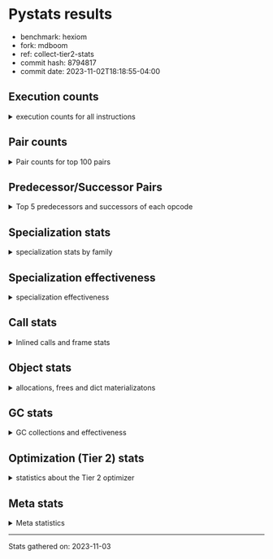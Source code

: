 
# Pystats results

- benchmark: hexiom
- fork: mdboom
- ref: collect-tier2-stats
- commit hash: 8794817
- commit date: 2023-11-02T18:18:55-04:00

## Execution counts

<details>
<summary> execution counts for all instructions </summary>

|Name | Count | Self | Cumulative | Miss ratio | 
|---|---:|---:|---:|---:|
| LOAD_FAST | 48,768,720 | 13.4% | 13.4% |  |
| RESUME_CHECK | 30,211,300 | 8.3% | 21.7% |  |
| ENTER_EXECUTOR | 27,995,960 | 7.7% | 29.4% |  |
| LOAD_CONST | 24,636,040 | 6.8% | 36.2% |  |
| POP_TOP | 19,667,820 | 5.4% | 41.6% |  |
| INTERPRETER_EXIT | 19,150,300 | 5.3% | 46.9% |  |
| YIELD_VALUE | 18,191,760 | 5.0% | 51.9% |  |
| BINARY_SUBSCR_LIST_INT | 17,495,000 | 4.8% | 56.7% |  |
| STORE_FAST | 16,198,940 | 4.5% | 61.2% |  |
| LOAD_ATTR_INSTANCE_VALUE | 16,176,120 | 4.5% | 65.6% |  |
| COMPARE_OP_INT | 12,201,740 | 3.4% | 69.0% |  |
| RETURN_VALUE | 9,807,720 | 2.7% | 71.7% |  |
| POP_JUMP_IF_FALSE | 8,846,000 | 2.4% | 74.1% |  |
| LOAD_FAST_LOAD_FAST | 8,423,020 | 2.3% | 76.4% |  |
| POP_JUMP_IF_TRUE | 7,782,400 | 2.1% | 78.6% |  |
| CALL_PY_EXACT_ARGS | 6,785,400 | 1.9% | 80.4% |  |
| LOAD_ATTR_METHOD_WITH_VALUES | 5,912,760 | 1.6% | 82.1% |  |
| LOAD_GLOBAL_BUILTIN | 5,892,580 | 1.6% | 83.7% |  |
| TO_BOOL_BOOL | 5,007,180 | 1.4% | 85.1% |  |
| CALL_LEN | 4,721,420 | 1.3% | 86.4% |  |
| BINARY_SUBSCR_GETITEM | 4,622,460 | 1.3% | 87.6% |  |
| BINARY_OP_ADD_INT | 4,511,740 | 1.2% | 88.9% |  |
| LOAD_GLOBAL_MODULE | 4,438,660 | 1.2% | 90.1% |  |
| JUMP_FORWARD | 4,159,000 | 1.1% | 91.2% |  |
| GET_ITER | 3,318,180 | 0.9% | 92.2% |  |
| FOR_ITER_LIST | 3,022,100 | 0.8% | 93.0% | 0.1% |
| LOAD_DEREF | 2,963,660 | 0.8% | 93.8% |  |
| CONTAINS_OP | 2,805,660 | 0.8% | 94.6% |  |
| RETURN_CONST | 2,488,540 | 0.7% | 95.3% |  |
| SWAP | 2,025,680 | 0.6% | 95.8% |  |
| COPY | 1,631,120 | 0.4% | 96.3% |  |
| CALL_BUILTIN_CLASS | 1,390,020 | 0.4% | 96.6% |  |
| FOR_ITER_RANGE | 1,336,560 | 0.4% | 97.0% | 0.3% |
| RETURN_GENERATOR | 957,520 | 0.3% | 97.3% |  |
| COPY_FREE_VARS | 957,520 | 0.3% | 97.5% |  |
| CALL_BUILTIN_FAST_WITH_KEYWORDS | 957,420 | 0.3% | 97.8% |  |
| STORE_SUBSCR_LIST_INT | 935,560 | 0.3% | 98.1% |  |
| BINARY_OP_SUBTRACT_INT | 819,860 | 0.2% | 98.3% |  |
| BUILD_TUPLE | 675,400 | 0.2% | 98.5% |  |
| MAKE_FUNCTION | 616,860 | 0.2% | 98.6% |  |
| SET_FUNCTION_ATTRIBUTE | 616,780 | 0.2% | 98.8% |  |
| BUILD_LIST | 487,660 | 0.1% | 98.9% |  |
| STORE_ATTR_INSTANCE_VALUE | 472,040 | 0.1% | 99.1% |  |
| LOAD_ATTR_METHOD_NO_DICT | 461,300 | 0.1% | 99.2% |  |
| POP_JUMP_IF_NOT_NONE | 339,520 | 0.1% | 99.3% |  |
| CALL_LIST_APPEND | 298,820 | 0.1% | 99.4% |  |
| BINARY_SLICE | 275,800 | 0.1% | 99.5% |  |
| CALL_METHOD_DESCRIPTOR_O | 233,320 | 0.1% | 99.5% |  |
| EXTENDED_ARG | 166,720 | 0.0% | 99.6% |  |
| EXIT_INIT_CHECK | 156,680 | 0.0% | 99.6% |  |
| CALL_ALLOC_AND_ENTER_INIT | 156,680 | 0.0% | 99.6% |  |
| STORE_DEREF | 139,420 | 0.0% | 99.7% |  |
| MAKE_CELL | 128,960 | 0.0% | 99.7% |  |
| BINARY_SUBSCR_TUPLE_INT | 127,640 | 0.0% | 99.8% |  |
| LOAD_ATTR_CLASS | 125,420 | 0.0% | 99.8% |  |
| LIST_APPEND | 105,400 | 0.0% | 99.8% |  |
| STORE_FAST_LOAD_FAST | 104,800 | 0.0% | 99.8% |  |
| LOAD_FAST_AND_CLEAR | 104,320 | 0.0% | 99.9% |  |
| CALL_PY_WITH_DEFAULTS | 102,960 | 0.0% | 99.9% |  |
| STORE_FAST_STORE_FAST | 72,080 | 0.0% | 99.9% |  |
| UNPACK_SEQUENCE_TWO_TUPLE | 72,020 | 0.0% | 99.9% |  |
| NOP | 57,360 | 0.0% | 100.0% |  |
| JUMP_BACKWARD | 23,420 | 0.0% | 100.0% |  |
| CALL_KW | 19,200 | 0.0% | 100.0% |  |
| BINARY_OP | 19,180 | 0.0% | 100.0% |  |
| STORE_SUBSCR_DICT | 12,120 | 0.0% | 100.0% |  |
| COMPARE_OP_STR | 8,880 | 0.0% | 100.0% |  |
| BINARY_SUBSCR_STR_INT | 8,820 | 0.0% | 100.0% |  |
| CALL_STR_1 | 7,640 | 0.0% | 100.0% |  |
| CALL | 6,120 | 0.0% | 100.0% |  |
| BINARY_SUBSCR_DICT | 4,920 | 0.0% | 100.0% |  |
| LOAD_ATTR | 4,760 | 0.0% | 100.0% |  |
| LOAD_GLOBAL | 4,240 | 0.0% | 100.0% |  |
| BINARY_OP_MULTIPLY_INT | 4,060 | 0.0% | 100.0% |  |
| BINARY_SUBSCR | 2,120 | 0.0% | 100.0% |  |
| COMPARE_OP | 1,560 | 0.0% | 100.0% |  |
| FOR_ITER | 1,560 | 0.0% | 100.0% |  |
| CALL_METHOD_DESCRIPTOR_FAST | 1,340 | 0.0% | 100.0% |  |
| TO_BOOL | 960 | 0.0% | 100.0% |  |
| PUSH_NULL | 840 | 0.0% | 100.0% |  |
| RESUME | 700 | 0.0% | 100.0% |  |
| CALL_METHOD_DESCRIPTOR_FAST_WITH_KEYWORDS | 680 | 0.0% | 100.0% |  |
| BUILD_MAP | 640 | 0.0% | 100.0% |  |
| CALL_METHOD_DESCRIPTOR_NOARGS | 620 | 0.0% | 100.0% |  |
| LOAD_ATTR_METHOD_LAZY_DICT | 620 | 0.0% | 100.0% |  |
| LOAD_ATTR_MODULE | 580 | 0.0% | 100.0% |  |
| STORE_ATTR | 560 | 0.0% | 100.0% |  |
| STORE_SUBSCR | 400 | 0.0% | 100.0% |  |
| CALL_FUNCTION_EX | 160 | 0.0% | 100.0% |  |
| UNPACK_SEQUENCE | 120 | 0.0% | 100.0% |  |
| CALL_INTRINSIC_1 | 80 | 0.0% | 100.0% |  |
| LIST_EXTEND | 80 | 0.0% | 100.0% |  |
| LOAD_FAST_CHECK | 80 | 0.0% | 100.0% |  |
| BINARY_OP_SUBTRACT_FLOAT | 60 | 0.0% | 100.0% |  |


</details>

## Pair counts

<details>
<summary> Pair counts for top 100 pairs </summary>

|Pair | Count | Self | Cumulative | 
|---|---:|---:|---:|
| POP_TOP ENTER_EXECUTOR | 18,209,840 | 5.0% | 5.0% |
| CACHE RESUME_CHECK | 18,192,640 | 5.0% | 10.0% |
| YIELD_VALUE INTERPRETER_EXIT | 18,191,760 | 5.0% | 15.0% |
| RESUME_CHECK POP_TOP | 18,191,720 | 5.0% | 20.0% |
| LOAD_FAST LOAD_ATTR_INSTANCE_VALUE | 13,908,220 | 3.8% | 23.9% |
| ENTER_EXECUTOR YIELD_VALUE | 13,181,180 | 3.6% | 27.5% |
| LOAD_ATTR_INSTANCE_VALUE LOAD_FAST | 11,242,480 | 3.1% | 30.6% |
| LOAD_FAST BINARY_SUBSCR_LIST_INT | 11,045,340 | 3.0% | 33.6% |
| STORE_FAST LOAD_FAST | 8,711,780 | 2.4% | 36.0% |
| RESUME_CHECK LOAD_FAST | 6,927,620 | 1.9% | 37.9% |
| CALL_PY_EXACT_ARGS RESUME_CHECK | 6,040,940 | 1.7% | 39.6% |
| COMPARE_OP_INT POP_JUMP_IF_TRUE | 5,642,860 | 1.6% | 41.1% |
| BINARY_SUBSCR_LIST_INT RETURN_VALUE | 5,623,000 | 1.5% | 42.7% |
| LOAD_CONST COMPARE_OP_INT | 5,564,040 | 1.5% | 44.2% |
| LOAD_GLOBAL_BUILTIN LOAD_FAST | 5,301,840 | 1.5% | 45.7% |
| LOAD_FAST LOAD_ATTR_METHOD_WITH_VALUES | 5,283,560 | 1.5% | 47.1% |
| CALL_LEN LOAD_CONST | 4,634,400 | 1.3% | 48.4% |
| BINARY_SUBSCR_GETITEM RESUME_CHECK | 4,622,460 | 1.3% | 49.7% |
| LOAD_FAST LOAD_CONST | 4,469,260 | 1.2% | 50.9% |
| LOAD_ATTR_METHOD_WITH_VALUES LOAD_FAST | 4,430,720 | 1.2% | 52.1% |
| LOAD_FAST CALL_PY_EXACT_ARGS | 4,424,500 | 1.2% | 53.3% |
| LOAD_CONST BINARY_OP_ADD_INT | 4,414,200 | 1.2% | 54.5% |
| BINARY_OP_ADD_INT STORE_FAST | 4,409,700 | 1.2% | 55.8% |
| JUMP_FORWARD YIELD_VALUE | 4,094,720 | 1.1% | 56.9% |
| LOAD_CONST JUMP_FORWARD | 4,094,720 | 1.1% | 58.0% |
| ENTER_EXECUTOR LOAD_CONST | 4,054,680 | 1.1% | 59.1% |
| LOAD_CONST BINARY_SUBSCR_LIST_INT | 3,775,760 | 1.0% | 60.2% |
| RETURN_VALUE TO_BOOL_BOOL | 3,682,360 | 1.0% | 61.2% |
| LOAD_GLOBAL_MODULE COMPARE_OP_INT | 3,658,660 | 1.0% | 62.2% |
| RETURN_VALUE LOAD_CONST | 3,602,380 | 1.0% | 63.2% |
| TO_BOOL_BOOL POP_JUMP_IF_FALSE | 3,529,200 | 1.0% | 64.2% |
| POP_JUMP_IF_TRUE ENTER_EXECUTOR | 3,460,180 | 1.0% | 65.1% |
| RESUME_CHECK LOAD_GLOBAL_BUILTIN | 3,429,220 | 0.9% | 66.0% |
| COMPARE_OP_INT RETURN_VALUE | 3,394,800 | 0.9% | 67.0% |
| BINARY_SUBSCR_LIST_INT CALL_LEN | 3,394,780 | 0.9% | 67.9% |
| STORE_FAST ENTER_EXECUTOR | 3,304,860 | 0.9% | 68.8% |
| COMPARE_OP_INT POP_JUMP_IF_FALSE | 3,164,080 | 0.9% | 69.7% |
| LOAD_CONST STORE_FAST | 3,146,940 | 0.9% | 70.6% |
| FOR_ITER_LIST STORE_FAST | 2,850,300 | 0.8% | 71.3% |
| BINARY_SUBSCR_LIST_INT LOAD_GLOBAL_MODULE | 2,820,920 | 0.8% | 72.1% |
| POP_JUMP_IF_TRUE LOAD_FAST | 2,604,100 | 0.7% | 72.8% |
| ENTER_EXECUTOR BINARY_SUBSCR_GETITEM | 2,459,740 | 0.7% | 73.5% |
| POP_JUMP_IF_FALSE LOAD_FAST | 2,358,600 | 0.6% | 74.2% |
| POP_JUMP_IF_FALSE LOAD_CONST | 2,223,600 | 0.6% | 74.8% |
| LOAD_FAST_LOAD_FAST BINARY_SUBSCR_GETITEM | 2,150,580 | 0.6% | 75.4% |
| CONTAINS_OP POP_JUMP_IF_FALSE | 2,149,760 | 0.6% | 76.0% |
| ENTER_EXECUTOR LOAD_FAST | 1,988,000 | 0.5% | 76.5% |
| BINARY_SUBSCR_LIST_INT LOAD_CONST | 1,786,460 | 0.5% | 77.0% |
| LOAD_FAST_LOAD_FAST COMPARE_OP_INT | 1,709,560 | 0.5% | 77.5% |
| POP_JUMP_IF_FALSE LOAD_FAST_LOAD_FAST | 1,664,540 | 0.5% | 77.9% |
| LOAD_DEREF LOAD_FAST | 1,587,200 | 0.4% | 78.4% |
| LOAD_FAST CONTAINS_OP | 1,587,200 | 0.4% | 78.8% |
| TO_BOOL_BOOL POP_JUMP_IF_TRUE | 1,477,980 | 0.4% | 79.2% |
| BINARY_SUBSCR_LIST_INT STORE_FAST | 1,335,260 | 0.4% | 79.6% |
| RESUME_CHECK LOAD_FAST_LOAD_FAST | 1,319,460 | 0.4% | 79.9% |
| CALL_BUILTIN_CLASS GET_ITER | 1,319,340 | 0.4% | 80.3% |
| STORE_FAST LOAD_CONST | 1,315,020 | 0.4% | 80.7% |
| LOAD_ATTR_INSTANCE_VALUE STORE_FAST | 1,309,300 | 0.4% | 81.0% |
| LOAD_FAST_LOAD_FAST CALL_PY_EXACT_ARGS | 1,308,420 | 0.4% | 81.4% |
| ENTER_EXECUTOR ENTER_EXECUTOR | 1,271,400 | 0.3% | 81.7% |
| GET_ITER FOR_ITER_RANGE | 1,247,560 | 0.3% | 82.1% |
| LOAD_ATTR_METHOD_WITH_VALUES LOAD_FAST_LOAD_FAST | 1,237,200 | 0.3% | 82.4% |
| LOAD_DEREF BINARY_SUBSCR_LIST_INT | 1,216,740 | 0.3% | 82.7% |
| GET_ITER FOR_ITER_LIST | 1,210,520 | 0.3% | 83.1% |
| LOAD_FAST GET_ITER | 1,209,680 | 0.3% | 83.4% |
| LOAD_FAST_LOAD_FAST LOAD_ATTR_INSTANCE_VALUE | 1,189,740 | 0.3% | 83.7% |
| ENTER_EXECUTOR LOAD_FAST_LOAD_FAST | 1,189,400 | 0.3% | 84.1% |
| RETURN_CONST TO_BOOL_BOOL | 1,188,820 | 0.3% | 84.4% |
| POP_JUMP_IF_FALSE ENTER_EXECUTOR | 1,163,100 | 0.3% | 84.7% |
| BINARY_SUBSCR_LIST_INT CONTAINS_OP | 1,160,620 | 0.3% | 85.0% |
| FOR_ITER_RANGE STORE_FAST | 1,122,380 | 0.3% | 85.3% |
| LOAD_ATTR_INSTANCE_VALUE LOAD_DEREF | 1,096,820 | 0.3% | 85.6% |
| LOAD_FAST COMPARE_OP_INT | 1,055,920 | 0.3% | 85.9% |
| RETURN_VALUE LOAD_ATTR_INSTANCE_VALUE | 1,003,760 | 0.3% | 86.2% |
| LOAD_FAST LOAD_GLOBAL_MODULE | 1,000,220 | 0.3% | 86.5% |
| ENTER_EXECUTOR RETURN_CONST | 962,180 | 0.3% | 86.8% |
| POP_JUMP_IF_FALSE RETURN_CONST | 959,180 | 0.3% | 87.0% |
| ENTER_EXECUTOR LOAD_GLOBAL_BUILTIN | 958,540 | 0.3% | 87.3% |
| RETURN_CONST INTERPRETER_EXIT | 958,280 | 0.3% | 87.5% |
| BINARY_SUBSCR_LIST_INT LOAD_FAST | 958,200 | 0.3% | 87.8% |
| STORE_FAST LOAD_DEREF | 957,760 | 0.3% | 88.1% |
| CACHE POP_TOP | 957,520 | 0.3% | 88.3% |
| POP_TOP RESUME_CHECK | 957,480 | 0.3% | 88.6% |
| LOAD_FAST FOR_ITER_LIST | 957,480 | 0.3% | 88.9% |
| COPY_FREE_VARS RETURN_GENERATOR | 957,440 | 0.3% | 89.1% |
| CALL_BUILTIN_FAST_WITH_KEYWORDS STORE_FAST | 957,420 | 0.3% | 89.4% |
| RETURN_GENERATOR CALL_BUILTIN_FAST_WITH_KEYWORDS | 957,400 | 0.3% | 89.7% |
| STORE_FAST LOAD_FAST_LOAD_FAST | 955,780 | 0.3% | 89.9% |
| RETURN_VALUE CALL_LEN | 932,440 | 0.3% | 90.2% |
| LOAD_CONST YIELD_VALUE | 915,520 | 0.3% | 90.4% |
| LOAD_ATTR_INSTANCE_VALUE CALL_BUILTIN_CLASS | 888,000 | 0.2% | 90.7% |
| LOAD_CONST BINARY_OP_SUBTRACT_INT | 817,960 | 0.2% | 90.9% |
| SWAP SWAP | 816,040 | 0.2% | 91.1% |
| SWAP STORE_SUBSCR_LIST_INT | 815,880 | 0.2% | 91.3% |
| COPY COPY | 815,560 | 0.2% | 91.6% |
| COPY BINARY_SUBSCR_LIST_INT | 815,400 | 0.2% | 91.8% |
| BINARY_OP_SUBTRACT_INT SWAP | 809,760 | 0.2% | 92.0% |
| POP_JUMP_IF_TRUE LOAD_FAST_LOAD_FAST | 785,000 | 0.2% | 92.2% |
| LOAD_ATTR_INSTANCE_VALUE GET_ITER | 755,600 | 0.2% | 92.4% |
| ENTER_EXECUTOR FOR_ITER_LIST | 677,340 | 0.2% | 92.6% |


</details>

## Predecessor/Successor Pairs

<details>
<summary> Top 5 predecessors and successors of each opcode </summary>

### BINARY_SLICE

<details>
<summary> Successors and predecessors for BINARY_SLICE </summary>

|Predecessors | Count | Percentage | 
|---|---:|---:|
| LOAD_CONST | 273,660 | 99.2% |
| BINARY_OP_ADD_INT | 2,100 | 0.8% |
| BINARY_OP | 40 | 0.0% |

|Successors | Count | Percentage | 
|---|---:|---:|
| STORE_FAST | 203,800 | 73.9% |
| LIST_APPEND | 72,000 | 26.1% |


</details>

### CACHE

<details>
<summary> Successors and predecessors for CACHE </summary>

|Successors | Count | Percentage | 
|---|---:|---:|
| RESUME_CHECK | 18,192,640 | 95.0% |
| POP_TOP | 957,520 | 5.0% |
| RESUME | 140 | 0.0% |


</details>

### BINARY_SUBSCR

<details>
<summary> Successors and predecessors for BINARY_SUBSCR </summary>

|Predecessors | Count | Percentage | 
|---|---:|---:|
| LOAD_CONST | 680 | 32.1% |
| LOAD_FAST_LOAD_FAST | 680 | 32.1% |
| LOAD_FAST | 440 | 20.8% |
| COPY | 160 | 7.5% |
| LOAD_DEREF | 120 | 5.7% |

|Successors | Count | Percentage | 
|---|---:|---:|
| BINARY_SUBSCR_LIST_INT | 620 | 29.2% |
| LOAD_CONST | 460 | 21.7% |
| BINARY_SUBSCR_GETITEM | 260 | 12.3% |
| CALL | 140 | 6.6% |
| LOAD_GLOBAL | 100 | 4.7% |


</details>

### EXIT_INIT_CHECK

<details>
<summary> Successors and predecessors for EXIT_INIT_CHECK </summary>

|Predecessors | Count | Percentage | 
|---|---:|---:|
| RETURN_CONST | 156,680 | 100.0% |

|Successors | Count | Percentage | 
|---|---:|---:|
| RETURN_VALUE | 156,680 | 100.0% |


</details>

### GET_ITER

<details>
<summary> Successors and predecessors for GET_ITER </summary>

|Predecessors | Count | Percentage | 
|---|---:|---:|
| CALL_BUILTIN_CLASS | 1,319,340 | 39.8% |
| LOAD_FAST | 1,209,680 | 36.5% |
| LOAD_ATTR_INSTANCE_VALUE | 755,600 | 22.8% |
| RETURN_VALUE | 31,340 | 0.9% |
| LOAD_GLOBAL_MODULE | 940 | 0.0% |

|Successors | Count | Percentage | 
|---|---:|---:|
| FOR_ITER_RANGE | 1,247,560 | 37.6% |
| FOR_ITER_LIST | 1,210,520 | 36.5% |
| CALL_PY_EXACT_ARGS | 616,780 | 18.6% |
| EXTENDED_ARG | 138,240 | 4.2% |
| LOAD_FAST_AND_CLEAR | 104,320 | 3.1% |


</details>

### INTERPRETER_EXIT

<details>
<summary> Successors and predecessors for INTERPRETER_EXIT </summary>

|Predecessors | Count | Percentage | 
|---|---:|---:|
| YIELD_VALUE | 18,191,760 | 95.0% |
| RETURN_CONST | 958,280 | 5.0% |
| RETURN_VALUE | 260 | 0.0% |


</details>

### MAKE_FUNCTION

<details>
<summary> Successors and predecessors for MAKE_FUNCTION </summary>

|Predecessors | Count | Percentage | 
|---|---:|---:|
| LOAD_CONST | 616,860 | 100.0% |

|Successors | Count | Percentage | 
|---|---:|---:|
| SET_FUNCTION_ATTRIBUTE | 616,780 | 100.0% |
| LOAD_FAST_CHECK | 80 | 0.0% |


</details>

### NOP

<details>
<summary> Successors and predecessors for NOP </summary>

|Predecessors | Count | Percentage | 
|---|---:|---:|
| POP_JUMP_IF_FALSE | 56,960 | 99.3% |
| JUMP_BACKWARD | 320 | 0.6% |
| POP_TOP | 80 | 0.1% |

|Successors | Count | Percentage | 
|---|---:|---:|
| LOAD_GLOBAL_MODULE | 57,200 | 99.7% |
| LOAD_DEREF | 80 | 0.1% |
| LOAD_GLOBAL | 80 | 0.1% |


</details>

### POP_TOP

<details>
<summary> Successors and predecessors for POP_TOP </summary>

|Predecessors | Count | Percentage | 
|---|---:|---:|
| RESUME_CHECK | 18,191,720 | 92.5% |
| CACHE | 957,520 | 4.9% |
| CALL_METHOD_DESCRIPTOR_O | 233,260 | 1.2% |
| RETURN_CONST | 184,640 | 0.9% |
| SWAP | 81,280 | 0.4% |

|Successors | Count | Percentage | 
|---|---:|---:|
| ENTER_EXECUTOR | 18,209,840 | 92.6% |
| RESUME_CHECK | 957,480 | 4.9% |
| RETURN_CONST | 304,960 | 1.6% |
| RETURN_VALUE | 81,280 | 0.4% |
| LOAD_GLOBAL_MODULE | 72,800 | 0.4% |


</details>

### PUSH_NULL

<details>
<summary> Successors and predecessors for PUSH_NULL </summary>

|Predecessors | Count | Percentage | 
|---|---:|---:|
| LOAD_ATTR_MODULE | 580 | 69.0% |
| LOAD_DEREF | 160 | 19.0% |
| LOAD_ATTR | 100 | 11.9% |

|Successors | Count | Percentage | 
|---|---:|---:|
| CALL | 680 | 81.0% |
| LOAD_FAST | 160 | 19.0% |


</details>

### RETURN_GENERATOR

<details>
<summary> Successors and predecessors for RETURN_GENERATOR </summary>

|Predecessors | Count | Percentage | 
|---|---:|---:|
| COPY_FREE_VARS | 957,440 | 100.0% |
| CALL_PY_EXACT_ARGS | 60 | 0.0% |
| CALL | 20 | 0.0% |

|Successors | Count | Percentage | 
|---|---:|---:|
| CALL_BUILTIN_FAST_WITH_KEYWORDS | 957,400 | 100.0% |
| CALL | 80 | 0.0% |
| CALL_METHOD_DESCRIPTOR_O | 40 | 0.0% |


</details>

### RETURN_VALUE

<details>
<summary> Successors and predecessors for RETURN_VALUE </summary>

|Predecessors | Count | Percentage | 
|---|---:|---:|
| BINARY_SUBSCR_LIST_INT | 5,623,000 | 57.3% |
| COMPARE_OP_INT | 3,394,800 | 34.6% |
| LOAD_FAST | 389,840 | 4.0% |
| EXIT_INIT_CHECK | 156,680 | 1.6% |
| RETURN_VALUE | 104,360 | 1.1% |

|Successors | Count | Percentage | 
|---|---:|---:|
| TO_BOOL_BOOL | 3,682,360 | 37.5% |
| LOAD_CONST | 3,602,380 | 36.7% |
| LOAD_ATTR_INSTANCE_VALUE | 1,003,760 | 10.2% |
| CALL_LEN | 932,440 | 9.5% |
| STORE_FAST | 321,200 | 3.3% |


</details>

### STORE_SUBSCR

<details>
<summary> Successors and predecessors for STORE_SUBSCR </summary>

|Predecessors | Count | Percentage | 
|---|---:|---:|
| SWAP | 160 | 40.0% |
| LOAD_FAST | 120 | 30.0% |
| LOAD_ATTR | 40 | 10.0% |
| LOAD_FAST_LOAD_FAST | 40 | 10.0% |
| LOAD_ATTR_INSTANCE_VALUE | 40 | 10.0% |

|Successors | Count | Percentage | 
|---|---:|---:|
| STORE_SUBSCR_LIST_INT | 160 | 40.0% |
| LOAD_FAST | 80 | 20.0% |
| LOAD_FAST_LOAD_FAST | 60 | 15.0% |
| JUMP_BACKWARD | 40 | 10.0% |
| STORE_SUBSCR_DICT | 40 | 10.0% |


</details>

### TO_BOOL

<details>
<summary> Successors and predecessors for TO_BOOL </summary>

|Predecessors | Count | Percentage | 
|---|---:|---:|
| RETURN_VALUE | 680 | 70.8% |
| LOAD_FAST | 160 | 16.7% |
| RETURN_CONST | 120 | 12.5% |

|Successors | Count | Percentage | 
|---|---:|---:|
| TO_BOOL_BOOL | 480 | 50.0% |
| POP_JUMP_IF_FALSE | 340 | 35.4% |
| POP_JUMP_IF_TRUE | 140 | 14.6% |


</details>

### BINARY_OP

<details>
<summary> Successors and predecessors for BINARY_OP </summary>

|Predecessors | Count | Percentage | 
|---|---:|---:|
| LOAD_FAST | 13,080 | 68.2% |
| ENTER_EXECUTOR | 1,540 | 8.0% |
| LOAD_CONST | 1,320 | 6.9% |
| BUILD_LIST | 1,280 | 6.7% |
| BINARY_OP_SUBTRACT_INT | 860 | 4.5% |

|Successors | Count | Percentage | 
|---|---:|---:|
| LOAD_CONST | 15,540 | 81.0% |
| STORE_FAST | 1,060 | 5.5% |
| LOAD_FAST | 700 | 3.6% |
| BINARY_OP | 660 | 3.4% |
| BINARY_OP_ADD_INT | 580 | 3.0% |


</details>

### BUILD_LIST

<details>
<summary> Successors and predecessors for BUILD_LIST </summary>

|Predecessors | Count | Percentage | 
|---|---:|---:|
| LOAD_FAST | 242,000 | 49.6% |
| STORE_FAST | 136,960 | 28.1% |
| SWAP | 104,320 | 21.4% |
| LOAD_FAST_LOAD_FAST | 2,140 | 0.4% |
| LOAD_CONST | 1,280 | 0.3% |

|Successors | Count | Percentage | 
|---|---:|---:|
| STORE_FAST | 273,920 | 56.2% |
| LOAD_FAST | 104,960 | 21.5% |
| SWAP | 104,320 | 21.4% |
| CALL_ALLOC_AND_ENTER_INIT | 2,060 | 0.4% |
| BINARY_OP | 1,280 | 0.3% |


</details>

### BUILD_MAP

<details>
<summary> Successors and predecessors for BUILD_MAP </summary>

|Predecessors | Count | Percentage | 
|---|---:|---:|
| STORE_ATTR_INSTANCE_VALUE | 620 | 96.9% |
| STORE_ATTR | 20 | 3.1% |

|Successors | Count | Percentage | 
|---|---:|---:|
| LOAD_FAST | 640 | 100.0% |


</details>

### BUILD_TUPLE

<details>
<summary> Successors and predecessors for BUILD_TUPLE </summary>

|Predecessors | Count | Percentage | 
|---|---:|---:|
| LOAD_FAST | 616,780 | 91.3% |
| LOAD_FAST_LOAD_FAST | 40,060 | 5.9% |
| LOAD_GLOBAL_MODULE | 18,540 | 2.7% |
| LOAD_GLOBAL | 20 | 0.0% |

|Successors | Count | Percentage | 
|---|---:|---:|
| LOAD_CONST | 616,780 | 91.3% |
| LIST_APPEND | 31,520 | 4.7% |
| CALL_LIST_APPEND | 18,520 | 2.7% |
| STORE_FAST | 5,820 | 0.9% |
| CALL_PY_EXACT_ARGS | 1,460 | 0.2% |


</details>

### CALL

<details>
<summary> Successors and predecessors for CALL </summary>

|Predecessors | Count | Percentage | 
|---|---:|---:|
| LOAD_FAST | 1,680 | 27.5% |
| LOAD_ATTR_INSTANCE_VALUE | 800 | 13.1% |
| PUSH_NULL | 680 | 11.1% |
| LOAD_FAST_LOAD_FAST | 440 | 7.2% |
| LOAD_ATTR | 420 | 6.9% |

|Successors | Count | Percentage | 
|---|---:|---:|
| STORE_FAST | 1,720 | 28.1% |
| CALL_PY_EXACT_ARGS | 900 | 14.7% |
| CALL_BUILTIN_CLASS | 620 | 10.1% |
| GET_ITER | 500 | 8.2% |
| RESUME | 440 | 7.2% |


</details>

### CALL_FUNCTION_EX

<details>
<summary> Successors and predecessors for CALL_FUNCTION_EX </summary>

|Predecessors | Count | Percentage | 
|---|---:|---:|
| CALL_INTRINSIC_1 | 80 | 50.0% |
| LOAD_FAST | 80 | 50.0% |

|Successors | Count | Percentage | 
|---|---:|---:|
| COPY_FREE_VARS | 80 | 50.0% |
| RESUME_CHECK | 60 | 37.5% |
| RESUME | 20 | 12.5% |


</details>

### CALL_INTRINSIC_1

<details>
<summary> Successors and predecessors for CALL_INTRINSIC_1 </summary>

|Predecessors | Count | Percentage | 
|---|---:|---:|
| LIST_EXTEND | 80 | 100.0% |

|Successors | Count | Percentage | 
|---|---:|---:|
| CALL_FUNCTION_EX | 80 | 100.0% |


</details>

### CALL_KW

<details>
<summary> Successors and predecessors for CALL_KW </summary>

|Predecessors | Count | Percentage | 
|---|---:|---:|
| LOAD_CONST | 19,200 | 100.0% |

|Successors | Count | Percentage | 
|---|---:|---:|
| POP_TOP | 18,560 | 96.7% |
| RESUME_CHECK | 620 | 3.2% |
| RESUME | 20 | 0.1% |


</details>

### COMPARE_OP

<details>
<summary> Successors and predecessors for COMPARE_OP </summary>

|Predecessors | Count | Percentage | 
|---|---:|---:|
| LOAD_CONST | 600 | 38.5% |
| LOAD_FAST_LOAD_FAST | 240 | 15.4% |
| LOAD_GLOBAL | 200 | 12.8% |
| LOAD_GLOBAL_MODULE | 200 | 12.8% |
| LOAD_ATTR | 100 | 6.4% |

|Successors | Count | Percentage | 
|---|---:|---:|
| COMPARE_OP_INT | 680 | 43.6% |
| POP_JUMP_IF_FALSE | 460 | 29.5% |
| POP_JUMP_IF_TRUE | 300 | 19.2% |
| COMPARE_OP_STR | 100 | 6.4% |
| RETURN_VALUE | 20 | 1.3% |


</details>

### CONTAINS_OP

<details>
<summary> Successors and predecessors for CONTAINS_OP </summary>

|Predecessors | Count | Percentage | 
|---|---:|---:|
| LOAD_FAST | 1,587,200 | 56.6% |
| BINARY_SUBSCR_LIST_INT | 1,160,620 | 41.4% |
| RETURN_VALUE | 56,280 | 2.0% |
| LOAD_ATTR_INSTANCE_VALUE | 1,480 | 0.1% |
| BINARY_SUBSCR | 60 | 0.0% |

|Successors | Count | Percentage | 
|---|---:|---:|
| POP_JUMP_IF_FALSE | 2,149,760 | 76.6% |
| POP_JUMP_IF_TRUE | 654,400 | 23.3% |
| RETURN_VALUE | 1,500 | 0.1% |


</details>

### COPY

<details>
<summary> Successors and predecessors for COPY </summary>

|Predecessors | Count | Percentage | 
|---|---:|---:|
| COPY | 815,560 | 50.0% |
| LOAD_FAST_LOAD_FAST | 642,560 | 39.4% |
| BINARY_SUBSCR_LIST_INT | 172,980 | 10.6% |
| BINARY_SUBSCR | 20 | 0.0% |

|Successors | Count | Percentage | 
|---|---:|---:|
| COPY | 815,560 | 50.0% |
| BINARY_SUBSCR_LIST_INT | 815,400 | 50.0% |
| BINARY_SUBSCR | 160 | 0.0% |


</details>

### COPY_FREE_VARS

<details>
<summary> Successors and predecessors for COPY_FREE_VARS </summary>

|Predecessors | Count | Percentage | 
|---|---:|---:|
| CALL_PY_EXACT_ARGS | 616,760 | 64.4% |
| ENTER_EXECUTOR | 340,660 | 35.6% |
| CALL_FUNCTION_EX | 80 | 0.0% |
| CALL | 20 | 0.0% |

|Successors | Count | Percentage | 
|---|---:|---:|
| RETURN_GENERATOR | 957,440 | 100.0% |
| RESUME_CHECK | 60 | 0.0% |
| RESUME | 20 | 0.0% |


</details>

### ENTER_EXECUTOR

<details>
<summary> Successors and predecessors for ENTER_EXECUTOR </summary>

|Predecessors | Count | Percentage | 
|---|---:|---:|
| POP_TOP | 18,209,840 | 65.0% |
| POP_JUMP_IF_TRUE | 3,460,180 | 12.4% |
| STORE_FAST | 3,304,860 | 11.8% |
| ENTER_EXECUTOR | 1,271,400 | 4.5% |
| POP_JUMP_IF_FALSE | 1,163,100 | 4.2% |

|Successors | Count | Percentage | 
|---|---:|---:|
| YIELD_VALUE | 13,181,180 | 47.1% |
| LOAD_CONST | 4,054,680 | 14.5% |
| BINARY_SUBSCR_GETITEM | 2,459,740 | 8.8% |
| LOAD_FAST | 1,988,000 | 7.1% |
| ENTER_EXECUTOR | 1,271,400 | 4.5% |


</details>

### EXTENDED_ARG

<details>
<summary> Successors and predecessors for EXTENDED_ARG </summary>

|Predecessors | Count | Percentage | 
|---|---:|---:|
| GET_ITER | 138,240 | 82.9% |
| ENTER_EXECUTOR | 26,580 | 15.9% |
| JUMP_BACKWARD | 1,600 | 1.0% |
| FOR_ITER_LIST | 300 | 0.2% |

|Successors | Count | Percentage | 
|---|---:|---:|
| FOR_ITER_LIST | 137,340 | 82.4% |
| ENTER_EXECUTOR | 26,540 | 15.9% |
| FOR_ITER_RANGE | 2,460 | 1.5% |
| JUMP_BACKWARD | 340 | 0.2% |
| FOR_ITER | 40 | 0.0% |


</details>

### FOR_ITER

<details>
<summary> Successors and predecessors for FOR_ITER </summary>

|Predecessors | Count | Percentage | 
|---|---:|---:|
| JUMP_BACKWARD | 720 | 46.2% |
| GET_ITER | 680 | 43.6% |
| SWAP | 80 | 5.1% |
| EXTENDED_ARG | 40 | 2.6% |
| LOAD_FAST | 40 | 2.6% |

|Successors | Count | Percentage | 
|---|---:|---:|
| STORE_FAST | 680 | 43.6% |
| FOR_ITER_RANGE | 520 | 33.3% |
| FOR_ITER_LIST | 260 | 16.7% |
| STORE_FAST_LOAD_FAST | 80 | 5.1% |
| STORE_DEREF | 20 | 1.3% |


</details>

### JUMP_BACKWARD

<details>
<summary> Successors and predecessors for JUMP_BACKWARD </summary>

|Predecessors | Count | Percentage | 
|---|---:|---:|
| POP_JUMP_IF_TRUE | 7,040 | 30.1% |
| STORE_FAST | 6,780 | 28.9% |
| POP_TOP | 2,760 | 11.8% |
| POP_JUMP_IF_FALSE | 1,700 | 7.3% |
| ENTER_EXECUTOR | 1,560 | 6.7% |

|Successors | Count | Percentage | 
|---|---:|---:|
| FOR_ITER_RANGE | 12,320 | 52.6% |
| FOR_ITER_LIST | 7,120 | 30.4% |
| EXTENDED_ARG | 1,600 | 6.8% |
| ENTER_EXECUTOR | 1,340 | 5.7% |
| FOR_ITER | 720 | 3.1% |


</details>

### JUMP_FORWARD

<details>
<summary> Successors and predecessors for JUMP_FORWARD </summary>

|Predecessors | Count | Percentage | 
|---|---:|---:|
| LOAD_CONST | 4,094,720 | 98.5% |
| STORE_FAST | 53,400 | 1.3% |
| CALL_STR_1 | 7,640 | 0.2% |
| CALL_BUILTIN_CLASS | 2,520 | 0.1% |
| POP_JUMP_IF_FALSE | 640 | 0.0% |

|Successors | Count | Percentage | 
|---|---:|---:|
| YIELD_VALUE | 4,094,720 | 98.5% |
| LOAD_FAST | 40,320 | 1.0% |
| LOAD_GLOBAL_BUILTIN | 12,080 | 0.3% |
| STORE_FAST | 10,240 | 0.2% |
| LOAD_FAST_LOAD_FAST | 920 | 0.0% |


</details>

### LIST_APPEND

<details>
<summary> Successors and predecessors for LIST_APPEND </summary>

|Predecessors | Count | Percentage | 
|---|---:|---:|
| BINARY_SLICE | 72,000 | 68.3% |
| BUILD_TUPLE | 31,520 | 29.9% |
| BUILD_LIST | 960 | 0.9% |
| CALL_METHOD_DESCRIPTOR_FAST | 900 | 0.9% |
| CALL | 20 | 0.0% |

|Successors | Count | Percentage | 
|---|---:|---:|
| ENTER_EXECUTOR | 104,060 | 98.7% |
| JUMP_BACKWARD | 1,340 | 1.3% |


</details>

### LIST_EXTEND

<details>
<summary> Successors and predecessors for LIST_EXTEND </summary>

|Predecessors | Count | Percentage | 
|---|---:|---:|
| LOAD_DEREF | 80 | 100.0% |

|Successors | Count | Percentage | 
|---|---:|---:|
| CALL_INTRINSIC_1 | 80 | 100.0% |


</details>

### LOAD_ATTR

<details>
<summary> Successors and predecessors for LOAD_ATTR </summary>

|Predecessors | Count | Percentage | 
|---|---:|---:|
| LOAD_FAST | 3,240 | 68.1% |
| LOAD_FAST_LOAD_FAST | 360 | 7.6% |
| RETURN_VALUE | 240 | 5.0% |
| LOAD_GLOBAL | 200 | 4.2% |
| LOAD_GLOBAL_MODULE | 200 | 4.2% |

|Successors | Count | Percentage | 
|---|---:|---:|
| LOAD_ATTR_INSTANCE_VALUE | 1,260 | 26.5% |
| LOAD_FAST | 820 | 17.2% |
| LOAD_ATTR_METHOD_WITH_VALUES | 680 | 14.3% |
| CALL | 420 | 8.8% |
| STORE_FAST | 320 | 6.7% |


</details>

### LOAD_CONST

<details>
<summary> Successors and predecessors for LOAD_CONST </summary>

|Predecessors | Count | Percentage | 
|---|---:|---:|
| CALL_LEN | 4,634,400 | 18.8% |
| LOAD_FAST | 4,469,260 | 18.1% |
| ENTER_EXECUTOR | 4,054,680 | 16.5% |
| RETURN_VALUE | 3,602,380 | 14.6% |
| POP_JUMP_IF_FALSE | 2,223,600 | 9.0% |

|Successors | Count | Percentage | 
|---|---:|---:|
| COMPARE_OP_INT | 5,564,040 | 22.6% |
| BINARY_OP_ADD_INT | 4,414,200 | 17.9% |
| JUMP_FORWARD | 4,094,720 | 16.6% |
| BINARY_SUBSCR_LIST_INT | 3,775,760 | 15.3% |
| STORE_FAST | 3,146,940 | 12.8% |


</details>

### LOAD_DEREF

<details>
<summary> Successors and predecessors for LOAD_DEREF </summary>

|Predecessors | Count | Percentage | 
|---|---:|---:|
| LOAD_ATTR_INSTANCE_VALUE | 1,096,820 | 37.0% |
| STORE_FAST | 957,760 | 32.3% |
| ENTER_EXECUTOR | 623,560 | 21.0% |
| LOAD_ATTR_METHOD_WITH_VALUES | 148,460 | 5.0% |
| LOAD_FAST | 130,880 | 4.4% |

|Successors | Count | Percentage | 
|---|---:|---:|
| LOAD_FAST | 1,587,200 | 53.6% |
| BINARY_SUBSCR_LIST_INT | 1,216,740 | 41.1% |
| CALL_PY_EXACT_ARGS | 159,280 | 5.4% |
| PUSH_NULL | 160 | 0.0% |
| BINARY_SUBSCR | 120 | 0.0% |


</details>

### LOAD_FAST

<details>
<summary> Successors and predecessors for LOAD_FAST </summary>

|Predecessors | Count | Percentage | 
|---|---:|---:|
| LOAD_ATTR_INSTANCE_VALUE | 11,242,480 | 23.1% |
| STORE_FAST | 8,711,780 | 17.9% |
| RESUME_CHECK | 6,927,620 | 14.2% |
| LOAD_GLOBAL_BUILTIN | 5,301,840 | 10.9% |
| LOAD_ATTR_METHOD_WITH_VALUES | 4,430,720 | 9.1% |

|Successors | Count | Percentage | 
|---|---:|---:|
| LOAD_ATTR_INSTANCE_VALUE | 13,908,220 | 28.5% |
| BINARY_SUBSCR_LIST_INT | 11,045,340 | 22.6% |
| LOAD_ATTR_METHOD_WITH_VALUES | 5,283,560 | 10.8% |
| LOAD_CONST | 4,469,260 | 9.2% |
| CALL_PY_EXACT_ARGS | 4,424,500 | 9.1% |


</details>

### LOAD_FAST_AND_CLEAR

<details>
<summary> Successors and predecessors for LOAD_FAST_AND_CLEAR </summary>

|Predecessors | Count | Percentage | 
|---|---:|---:|
| GET_ITER | 104,320 | 100.0% |

|Successors | Count | Percentage | 
|---|---:|---:|
| SWAP | 104,320 | 100.0% |


</details>

### LOAD_FAST_CHECK

<details>
<summary> Successors and predecessors for LOAD_FAST_CHECK </summary>

|Predecessors | Count | Percentage | 
|---|---:|---:|
| MAKE_FUNCTION | 80 | 100.0% |

|Successors | Count | Percentage | 
|---|---:|---:|
| LOAD_ATTR | 40 | 50.0% |
| LOAD_ATTR_METHOD_NO_DICT | 40 | 50.0% |


</details>

### LOAD_FAST_LOAD_FAST

<details>
<summary> Successors and predecessors for LOAD_FAST_LOAD_FAST </summary>

|Predecessors | Count | Percentage | 
|---|---:|---:|
| POP_JUMP_IF_FALSE | 1,664,540 | 19.8% |
| RESUME_CHECK | 1,319,460 | 15.7% |
| LOAD_ATTR_METHOD_WITH_VALUES | 1,237,200 | 14.7% |
| ENTER_EXECUTOR | 1,189,400 | 14.1% |
| STORE_FAST | 955,780 | 11.3% |

|Successors | Count | Percentage | 
|---|---:|---:|
| BINARY_SUBSCR_GETITEM | 2,150,580 | 25.5% |
| COMPARE_OP_INT | 1,709,560 | 20.3% |
| CALL_PY_EXACT_ARGS | 1,308,420 | 15.5% |
| LOAD_ATTR_INSTANCE_VALUE | 1,189,740 | 14.1% |
| COPY | 642,560 | 7.6% |


</details>

### LOAD_GLOBAL

<details>
<summary> Successors and predecessors for LOAD_GLOBAL </summary>

|Predecessors | Count | Percentage | 
|---|---:|---:|
| STORE_FAST | 1,340 | 31.6% |
| POP_JUMP_IF_FALSE | 560 | 13.2% |
| LOAD_FAST | 480 | 11.3% |
| POP_TOP | 240 | 5.7% |
| FOR_ITER_RANGE | 240 | 5.7% |

|Successors | Count | Percentage | 
|---|---:|---:|
| LOAD_GLOBAL_MODULE | 1,200 | 28.3% |
| LOAD_GLOBAL_BUILTIN | 920 | 21.7% |
| LOAD_FAST | 640 | 15.1% |
| LOAD_FAST_LOAD_FAST | 480 | 11.3% |
| LOAD_CONST | 260 | 6.1% |


</details>

### MAKE_CELL

<details>
<summary> Successors and predecessors for MAKE_CELL </summary>

|Predecessors | Count | Percentage | 
|---|---:|---:|
| CALL_PY_EXACT_ARGS | 127,640 | 99.0% |
| CALL_PY_WITH_DEFAULTS | 1,240 | 1.0% |
| CALL | 80 | 0.1% |

|Successors | Count | Percentage | 
|---|---:|---:|
| RESUME_CHECK | 128,940 | 100.0% |
| RESUME | 20 | 0.0% |


</details>

### POP_JUMP_IF_FALSE

<details>
<summary> Successors and predecessors for POP_JUMP_IF_FALSE </summary>

|Predecessors | Count | Percentage | 
|---|---:|---:|
| TO_BOOL_BOOL | 3,529,200 | 39.9% |
| COMPARE_OP_INT | 3,164,080 | 35.8% |
| CONTAINS_OP | 2,149,760 | 24.3% |
| COMPARE_OP_STR | 2,160 | 0.0% |
| COMPARE_OP | 460 | 0.0% |

|Successors | Count | Percentage | 
|---|---:|---:|
| LOAD_FAST | 2,358,600 | 26.7% |
| LOAD_CONST | 2,223,600 | 25.1% |
| LOAD_FAST_LOAD_FAST | 1,664,540 | 18.8% |
| ENTER_EXECUTOR | 1,163,100 | 13.1% |
| RETURN_CONST | 959,180 | 10.8% |


</details>

### POP_JUMP_IF_NOT_NONE

<details>
<summary> Successors and predecessors for POP_JUMP_IF_NOT_NONE </summary>

|Predecessors | Count | Percentage | 
|---|---:|---:|
| LOAD_FAST | 339,520 | 100.0% |

|Successors | Count | Percentage | 
|---|---:|---:|
| LOAD_FAST | 336,960 | 99.2% |
| LOAD_GLOBAL_BUILTIN | 2,480 | 0.7% |
| LOAD_GLOBAL | 80 | 0.0% |


</details>

### POP_JUMP_IF_TRUE

<details>
<summary> Successors and predecessors for POP_JUMP_IF_TRUE </summary>

|Predecessors | Count | Percentage | 
|---|---:|---:|
| COMPARE_OP_INT | 5,642,860 | 72.5% |
| TO_BOOL_BOOL | 1,477,980 | 19.0% |
| CONTAINS_OP | 654,400 | 8.4% |
| COMPARE_OP_STR | 6,720 | 0.1% |
| COMPARE_OP | 300 | 0.0% |

|Successors | Count | Percentage | 
|---|---:|---:|
| ENTER_EXECUTOR | 3,460,180 | 44.5% |
| LOAD_FAST | 2,604,100 | 33.5% |
| LOAD_FAST_LOAD_FAST | 785,000 | 10.1% |
| LOAD_GLOBAL_BUILTIN | 560,600 | 7.2% |
| LOAD_CONST | 328,320 | 4.2% |


</details>

### RETURN_CONST

<details>
<summary> Successors and predecessors for RETURN_CONST </summary>

|Predecessors | Count | Percentage | 
|---|---:|---:|
| ENTER_EXECUTOR | 962,180 | 38.7% |
| POP_JUMP_IF_FALSE | 959,180 | 38.5% |
| POP_TOP | 304,960 | 12.3% |
| STORE_ATTR_INSTANCE_VALUE | 156,720 | 6.3% |
| STORE_SUBSCR_LIST_INT | 104,940 | 4.2% |

|Successors | Count | Percentage | 
|---|---:|---:|
| TO_BOOL_BOOL | 1,188,820 | 47.8% |
| INTERPRETER_EXIT | 958,280 | 38.5% |
| POP_TOP | 184,640 | 7.4% |
| EXIT_INIT_CHECK | 156,680 | 6.3% |
| TO_BOOL | 120 | 0.0% |


</details>

### SET_FUNCTION_ATTRIBUTE

<details>
<summary> Successors and predecessors for SET_FUNCTION_ATTRIBUTE </summary>

|Predecessors | Count | Percentage | 
|---|---:|---:|
| MAKE_FUNCTION | 616,780 | 100.0% |

|Successors | Count | Percentage | 
|---|---:|---:|
| LOAD_FAST | 616,780 | 100.0% |


</details>

### STORE_ATTR

<details>
<summary> Successors and predecessors for STORE_ATTR </summary>

|Predecessors | Count | Percentage | 
|---|---:|---:|
| LOAD_FAST | 280 | 50.0% |
| LOAD_FAST_LOAD_FAST | 280 | 50.0% |

|Successors | Count | Percentage | 
|---|---:|---:|
| STORE_ATTR_INSTANCE_VALUE | 280 | 50.0% |
| LOAD_FAST | 80 | 14.3% |
| RETURN_CONST | 80 | 14.3% |
| LOAD_FAST_LOAD_FAST | 60 | 10.7% |
| LOAD_CONST | 40 | 7.1% |


</details>

### STORE_DEREF

<details>
<summary> Successors and predecessors for STORE_DEREF </summary>

|Predecessors | Count | Percentage | 
|---|---:|---:|
| FOR_ITER_RANGE | 139,400 | 100.0% |
| FOR_ITER | 20 | 0.0% |

|Successors | Count | Percentage | 
|---|---:|---:|
| LOAD_FAST | 139,420 | 100.0% |


</details>

### STORE_FAST

<details>
<summary> Successors and predecessors for STORE_FAST </summary>

|Predecessors | Count | Percentage | 
|---|---:|---:|
| BINARY_OP_ADD_INT | 4,409,700 | 27.2% |
| LOAD_CONST | 3,146,940 | 19.4% |
| FOR_ITER_LIST | 2,850,300 | 17.6% |
| BINARY_SUBSCR_LIST_INT | 1,335,260 | 8.2% |
| LOAD_ATTR_INSTANCE_VALUE | 1,309,300 | 8.1% |

|Successors | Count | Percentage | 
|---|---:|---:|
| LOAD_FAST | 8,711,780 | 53.8% |
| ENTER_EXECUTOR | 3,304,860 | 20.4% |
| LOAD_CONST | 1,315,020 | 8.1% |
| LOAD_DEREF | 957,760 | 5.9% |
| LOAD_FAST_LOAD_FAST | 955,780 | 5.9% |


</details>

### STORE_FAST_LOAD_FAST

<details>
<summary> Successors and predecessors for STORE_FAST_LOAD_FAST </summary>

|Predecessors | Count | Percentage | 
|---|---:|---:|
| FOR_ITER_RANGE | 71,980 | 68.7% |
| FOR_ITER_LIST | 32,740 | 31.2% |
| FOR_ITER | 80 | 0.1% |

|Successors | Count | Percentage | 
|---|---:|---:|
| LOAD_ATTR_INSTANCE_VALUE | 71,960 | 68.7% |
| LOAD_GLOBAL_MODULE | 31,500 | 30.1% |
| LOAD_ATTR_METHOD_NO_DICT | 1,180 | 1.1% |
| LOAD_ATTR | 120 | 0.1% |
| LOAD_GLOBAL | 40 | 0.0% |


</details>

### STORE_FAST_STORE_FAST

<details>
<summary> Successors and predecessors for STORE_FAST_STORE_FAST </summary>

|Predecessors | Count | Percentage | 
|---|---:|---:|
| UNPACK_SEQUENCE_TWO_TUPLE | 72,020 | 99.9% |
| UNPACK_SEQUENCE | 60 | 0.1% |

|Successors | Count | Percentage | 
|---|---:|---:|
| LOAD_FAST | 71,040 | 98.6% |
| LOAD_GLOBAL_MODULE | 960 | 1.3% |
| LOAD_GLOBAL | 80 | 0.1% |


</details>

### SWAP

<details>
<summary> Successors and predecessors for SWAP </summary>

|Predecessors | Count | Percentage | 
|---|---:|---:|
| SWAP | 816,040 | 40.3% |
| BINARY_OP_SUBTRACT_INT | 809,760 | 40.0% |
| BUILD_LIST | 104,320 | 5.1% |
| LOAD_FAST_AND_CLEAR | 104,320 | 5.1% |
| ENTER_EXECUTOR | 103,540 | 5.1% |

|Successors | Count | Percentage | 
|---|---:|---:|
| SWAP | 816,040 | 40.3% |
| STORE_SUBSCR_LIST_INT | 815,880 | 40.3% |
| BUILD_LIST | 104,320 | 5.1% |
| STORE_FAST | 103,680 | 5.1% |
| POP_TOP | 81,280 | 4.0% |


</details>

### UNPACK_SEQUENCE

<details>
<summary> Successors and predecessors for UNPACK_SEQUENCE </summary>

|Predecessors | Count | Percentage | 
|---|---:|---:|
| LOAD_FAST | 40 | 33.3% |
| BINARY_SUBSCR | 20 | 16.7% |
| LOAD_ATTR | 20 | 16.7% |
| BINARY_SUBSCR_DICT | 20 | 16.7% |
| LOAD_ATTR_INSTANCE_VALUE | 20 | 16.7% |

|Successors | Count | Percentage | 
|---|---:|---:|
| STORE_FAST_STORE_FAST | 60 | 50.0% |
| UNPACK_SEQUENCE_TWO_TUPLE | 60 | 50.0% |


</details>

### YIELD_VALUE

<details>
<summary> Successors and predecessors for YIELD_VALUE </summary>

|Predecessors | Count | Percentage | 
|---|---:|---:|
| ENTER_EXECUTOR | 13,181,180 | 72.5% |
| JUMP_FORWARD | 4,094,720 | 22.5% |
| LOAD_CONST | 915,520 | 5.0% |
| CALL_METHOD_DESCRIPTOR_FAST | 320 | 0.0% |
| CALL | 20 | 0.0% |

|Successors | Count | Percentage | 
|---|---:|---:|
| INTERPRETER_EXIT | 18,191,760 | 100.0% |


</details>

### RESUME

<details>
<summary> Successors and predecessors for RESUME </summary>

|Predecessors | Count | Percentage | 
|---|---:|---:|
| CALL | 440 | 62.9% |
| CACHE | 140 | 20.0% |
| POP_TOP | 40 | 5.7% |
| CALL_FUNCTION_EX | 20 | 2.9% |
| CALL_KW | 20 | 2.9% |

|Successors | Count | Percentage | 
|---|---:|---:|
| LOAD_FAST | 300 | 42.9% |
| LOAD_GLOBAL | 180 | 25.7% |
| LOAD_FAST_LOAD_FAST | 120 | 17.1% |
| POP_TOP | 40 | 5.7% |
| LOAD_CONST | 40 | 5.7% |


</details>

### BINARY_OP_ADD_INT

<details>
<summary> Successors and predecessors for BINARY_OP_ADD_INT </summary>

|Predecessors | Count | Percentage | 
|---|---:|---:|
| LOAD_CONST | 4,414,200 | 97.8% |
| CALL_LEN | 87,000 | 1.9% |
| LOAD_FAST_LOAD_FAST | 6,000 | 0.1% |
| LOAD_ATTR_INSTANCE_VALUE | 2,920 | 0.1% |
| LOAD_FAST | 760 | 0.0% |

|Successors | Count | Percentage | 
|---|---:|---:|
| STORE_FAST | 4,409,700 | 97.7% |
| COMPARE_OP_INT | 87,000 | 1.9% |
| SWAP | 6,200 | 0.1% |
| CALL_BUILTIN_CLASS | 3,520 | 0.1% |
| LOAD_CONST | 2,520 | 0.1% |


</details>

### BINARY_OP_MULTIPLY_INT

<details>
<summary> Successors and predecessors for BINARY_OP_MULTIPLY_INT </summary>

|Predecessors | Count | Percentage | 
|---|---:|---:|
| LOAD_CONST | 2,760 | 68.0% |
| LOAD_FAST | 600 | 14.8% |
| BINARY_OP_SUBTRACT_INT | 600 | 14.8% |
| BINARY_OP | 100 | 2.5% |

|Successors | Count | Percentage | 
|---|---:|---:|
| LOAD_CONST | 3,440 | 84.7% |
| LOAD_FAST | 620 | 15.3% |


</details>

### BINARY_OP_SUBTRACT_FLOAT

<details>
<summary> Successors and predecessors for BINARY_OP_SUBTRACT_FLOAT </summary>

|Predecessors | Count | Percentage | 
|---|---:|---:|
| LOAD_FAST | 40 | 66.7% |
| BINARY_OP | 20 | 33.3% |

|Successors | Count | Percentage | 
|---|---:|---:|
| STORE_FAST | 60 | 100.0% |


</details>

### BINARY_OP_SUBTRACT_INT

<details>
<summary> Successors and predecessors for BINARY_OP_SUBTRACT_INT </summary>

|Predecessors | Count | Percentage | 
|---|---:|---:|
| LOAD_CONST | 817,960 | 99.8% |
| LOAD_FAST_LOAD_FAST | 1,640 | 0.2% |
| BINARY_OP | 260 | 0.0% |

|Successors | Count | Percentage | 
|---|---:|---:|
| SWAP | 809,760 | 98.8% |
| CALL_BUILTIN_CLASS | 2,760 | 0.3% |
| LOAD_CONST | 2,520 | 0.3% |
| STORE_FAST | 2,520 | 0.3% |
| BINARY_OP | 860 | 0.1% |


</details>

### BINARY_SUBSCR_DICT

<details>
<summary> Successors and predecessors for BINARY_SUBSCR_DICT </summary>

|Predecessors | Count | Percentage | 
|---|---:|---:|
| LOAD_FAST | 3,680 | 74.8% |
| BUILD_TUPLE | 1,180 | 24.0% |
| BINARY_SUBSCR | 60 | 1.2% |

|Successors | Count | Percentage | 
|---|---:|---:|
| RETURN_VALUE | 3,660 | 74.4% |
| LOAD_ATTR_INSTANCE_VALUE | 1,180 | 24.0% |
| UNPACK_SEQUENCE_TWO_TUPLE | 40 | 0.8% |
| LOAD_ATTR | 20 | 0.4% |
| UNPACK_SEQUENCE | 20 | 0.4% |


</details>

### BINARY_SUBSCR_GETITEM

<details>
<summary> Successors and predecessors for BINARY_SUBSCR_GETITEM </summary>

|Predecessors | Count | Percentage | 
|---|---:|---:|
| ENTER_EXECUTOR | 2,459,740 | 53.2% |
| LOAD_FAST_LOAD_FAST | 2,150,580 | 46.5% |
| LOAD_FAST | 11,880 | 0.3% |
| BINARY_SUBSCR | 260 | 0.0% |

|Successors | Count | Percentage | 
|---|---:|---:|
| RESUME_CHECK | 4,622,460 | 100.0% |


</details>

### BINARY_SUBSCR_LIST_INT

<details>
<summary> Successors and predecessors for BINARY_SUBSCR_LIST_INT </summary>

|Predecessors | Count | Percentage | 
|---|---:|---:|
| LOAD_FAST | 11,045,340 | 63.1% |
| LOAD_CONST | 3,775,760 | 21.6% |
| LOAD_DEREF | 1,216,740 | 7.0% |
| COPY | 815,400 | 4.7% |
| LOAD_FAST_LOAD_FAST | 640,660 | 3.7% |

|Successors | Count | Percentage | 
|---|---:|---:|
| RETURN_VALUE | 5,623,000 | 32.1% |
| CALL_LEN | 3,394,780 | 19.4% |
| LOAD_GLOBAL_MODULE | 2,820,920 | 16.1% |
| LOAD_CONST | 1,786,460 | 10.2% |
| STORE_FAST | 1,335,260 | 7.6% |


</details>

### BINARY_SUBSCR_STR_INT

<details>
<summary> Successors and predecessors for BINARY_SUBSCR_STR_INT </summary>

|Predecessors | Count | Percentage | 
|---|---:|---:|
| LOAD_CONST | 8,740 | 99.1% |
| BINARY_SUBSCR | 80 | 0.9% |

|Successors | Count | Percentage | 
|---|---:|---:|
| LOAD_CONST | 8,820 | 100.0% |


</details>

### BINARY_SUBSCR_TUPLE_INT

<details>
<summary> Successors and predecessors for BINARY_SUBSCR_TUPLE_INT </summary>

|Predecessors | Count | Percentage | 
|---|---:|---:|
| LOAD_CONST | 127,600 | 100.0% |
| BINARY_SUBSCR | 40 | 0.0% |

|Successors | Count | Percentage | 
|---|---:|---:|
| CALL_PY_EXACT_ARGS | 127,600 | 100.0% |
| CALL | 40 | 0.0% |


</details>

### CALL_ALLOC_AND_ENTER_INIT

<details>
<summary> Successors and predecessors for CALL_ALLOC_AND_ENTER_INIT </summary>

|Predecessors | Count | Percentage | 
|---|---:|---:|
| RETURN_VALUE | 71,640 | 45.7% |
| ENTER_EXECUTOR | 49,460 | 31.6% |
| LOAD_CONST | 32,200 | 20.6% |
| BUILD_LIST | 2,060 | 1.3% |
| LOAD_FAST | 1,200 | 0.8% |

|Successors | Count | Percentage | 
|---|---:|---:|
| RESUME_CHECK | 156,680 | 100.0% |


</details>

### CALL_BUILTIN_CLASS

<details>
<summary> Successors and predecessors for CALL_BUILTIN_CLASS </summary>

|Predecessors | Count | Percentage | 
|---|---:|---:|
| LOAD_ATTR_INSTANCE_VALUE | 888,000 | 63.9% |
| LOAD_CONST | 422,880 | 30.4% |
| STORE_FAST | 31,320 | 2.3% |
| CALL_BUILTIN_CLASS | 31,320 | 2.3% |
| LOAD_FAST | 9,000 | 0.6% |

|Successors | Count | Percentage | 
|---|---:|---:|
| GET_ITER | 1,319,340 | 94.9% |
| STORE_FAST | 36,820 | 2.6% |
| CALL_BUILTIN_CLASS | 31,320 | 2.3% |
| JUMP_FORWARD | 2,520 | 0.2% |
| CALL | 20 | 0.0% |


</details>

### CALL_BUILTIN_FAST_WITH_KEYWORDS

<details>
<summary> Successors and predecessors for CALL_BUILTIN_FAST_WITH_KEYWORDS </summary>

|Predecessors | Count | Percentage | 
|---|---:|---:|
| RETURN_GENERATOR | 957,400 | 100.0% |
| CALL | 20 | 0.0% |

|Successors | Count | Percentage | 
|---|---:|---:|
| STORE_FAST | 957,420 | 100.0% |


</details>

### CALL_LEN

<details>
<summary> Successors and predecessors for CALL_LEN </summary>

|Predecessors | Count | Percentage | 
|---|---:|---:|
| BINARY_SUBSCR_LIST_INT | 3,394,780 | 71.9% |
| RETURN_VALUE | 932,440 | 19.7% |
| LOAD_FAST | 394,080 | 8.3% |
| CALL | 120 | 0.0% |

|Successors | Count | Percentage | 
|---|---:|---:|
| LOAD_CONST | 4,634,400 | 98.2% |
| BINARY_OP_ADD_INT | 87,000 | 1.8% |
| BINARY_OP | 20 | 0.0% |


</details>

### CALL_LIST_APPEND

<details>
<summary> Successors and predecessors for CALL_LIST_APPEND </summary>

|Predecessors | Count | Percentage | 
|---|---:|---:|
| LOAD_FAST | 206,200 | 69.0% |
| ENTER_EXECUTOR | 72,860 | 24.4% |
| BUILD_TUPLE | 18,520 | 6.2% |
| LOAD_ATTR_INSTANCE_VALUE | 1,180 | 0.4% |
| CALL | 60 | 0.0% |

|Successors | Count | Percentage | 
|---|---:|---:|
| ENTER_EXECUTOR | 279,640 | 93.6% |
| LOAD_FAST | 18,540 | 6.2% |
| JUMP_BACKWARD | 640 | 0.2% |


</details>

### CALL_METHOD_DESCRIPTOR_FAST

<details>
<summary> Successors and predecessors for CALL_METHOD_DESCRIPTOR_FAST </summary>

|Predecessors | Count | Percentage | 
|---|---:|---:|
| LOAD_CONST | 880 | 65.7% |
| LOAD_ATTR_METHOD_NO_DICT | 380 | 28.4% |
| CALL | 80 | 6.0% |

|Successors | Count | Percentage | 
|---|---:|---:|
| LIST_APPEND | 900 | 67.2% |
| YIELD_VALUE | 320 | 23.9% |
| STORE_FAST | 120 | 9.0% |


</details>

### CALL_METHOD_DESCRIPTOR_FAST_WITH_KEYWORDS

<details>
<summary> Successors and predecessors for CALL_METHOD_DESCRIPTOR_FAST_WITH_KEYWORDS </summary>

|Predecessors | Count | Percentage | 
|---|---:|---:|
| LOAD_ATTR_METHOD_NO_DICT | 640 | 94.1% |
| CALL | 40 | 5.9% |

|Successors | Count | Percentage | 
|---|---:|---:|
| GET_ITER | 680 | 100.0% |


</details>

### CALL_METHOD_DESCRIPTOR_NOARGS

<details>
<summary> Successors and predecessors for CALL_METHOD_DESCRIPTOR_NOARGS </summary>

|Predecessors | Count | Percentage | 
|---|---:|---:|
| LOAD_ATTR_METHOD_LAZY_DICT | 600 | 96.8% |
| CALL | 20 | 3.2% |

|Successors | Count | Percentage | 
|---|---:|---:|
| STORE_FAST | 620 | 100.0% |


</details>

### CALL_METHOD_DESCRIPTOR_O

<details>
<summary> Successors and predecessors for CALL_METHOD_DESCRIPTOR_O </summary>

|Predecessors | Count | Percentage | 
|---|---:|---:|
| LOAD_FAST | 233,240 | 100.0% |
| RETURN_GENERATOR | 40 | 0.0% |
| CALL | 40 | 0.0% |

|Successors | Count | Percentage | 
|---|---:|---:|
| POP_TOP | 233,260 | 100.0% |
| STORE_FAST | 60 | 0.0% |


</details>

### CALL_PY_EXACT_ARGS

<details>
<summary> Successors and predecessors for CALL_PY_EXACT_ARGS </summary>

|Predecessors | Count | Percentage | 
|---|---:|---:|
| LOAD_FAST | 4,424,500 | 65.2% |
| LOAD_FAST_LOAD_FAST | 1,308,420 | 19.3% |
| GET_ITER | 616,780 | 9.1% |
| LOAD_DEREF | 159,280 | 2.3% |
| BINARY_SUBSCR_TUPLE_INT | 127,600 | 1.9% |

|Successors | Count | Percentage | 
|---|---:|---:|
| RESUME_CHECK | 6,040,940 | 89.0% |
| COPY_FREE_VARS | 616,760 | 9.1% |
| MAKE_CELL | 127,640 | 1.9% |
| RETURN_GENERATOR | 60 | 0.0% |


</details>

### CALL_PY_WITH_DEFAULTS

<details>
<summary> Successors and predecessors for CALL_PY_WITH_DEFAULTS </summary>

|Predecessors | Count | Percentage | 
|---|---:|---:|
| LOAD_FAST_LOAD_FAST | 101,680 | 98.8% |
| LOAD_FAST | 1,200 | 1.2% |
| CALL | 80 | 0.1% |

|Successors | Count | Percentage | 
|---|---:|---:|
| RESUME_CHECK | 101,720 | 98.8% |
| MAKE_CELL | 1,240 | 1.2% |


</details>

### CALL_STR_1

<details>
<summary> Successors and predecessors for CALL_STR_1 </summary>

|Predecessors | Count | Percentage | 
|---|---:|---:|
| BINARY_SUBSCR_LIST_INT | 7,600 | 99.5% |
| CALL | 40 | 0.5% |

|Successors | Count | Percentage | 
|---|---:|---:|
| JUMP_FORWARD | 7,640 | 100.0% |


</details>

### COMPARE_OP_INT

<details>
<summary> Successors and predecessors for COMPARE_OP_INT </summary>

|Predecessors | Count | Percentage | 
|---|---:|---:|
| LOAD_CONST | 5,564,040 | 45.6% |
| LOAD_GLOBAL_MODULE | 3,658,660 | 30.0% |
| LOAD_FAST_LOAD_FAST | 1,709,560 | 14.0% |
| LOAD_FAST | 1,055,920 | 8.7% |
| LOAD_ATTR_CLASS | 125,280 | 1.0% |

|Successors | Count | Percentage | 
|---|---:|---:|
| POP_JUMP_IF_TRUE | 5,642,860 | 46.2% |
| RETURN_VALUE | 3,394,800 | 27.8% |
| POP_JUMP_IF_FALSE | 3,164,080 | 25.9% |


</details>

### COMPARE_OP_STR

<details>
<summary> Successors and predecessors for COMPARE_OP_STR </summary>

|Predecessors | Count | Percentage | 
|---|---:|---:|
| LOAD_CONST | 8,740 | 98.4% |
| COMPARE_OP | 100 | 1.1% |
| LOAD_FAST_LOAD_FAST | 40 | 0.5% |

|Successors | Count | Percentage | 
|---|---:|---:|
| POP_JUMP_IF_TRUE | 6,720 | 75.7% |
| POP_JUMP_IF_FALSE | 2,160 | 24.3% |


</details>

### FOR_ITER_LIST

<details>
<summary> Successors and predecessors for FOR_ITER_LIST </summary>

|Predecessors | Count | Percentage | 
|---|---:|---:|
| GET_ITER | 1,210,520 | 40.1% |
| LOAD_FAST | 957,480 | 31.7% |
| ENTER_EXECUTOR | 677,340 | 22.4% |
| EXTENDED_ARG | 137,340 | 4.5% |
| SWAP | 31,960 | 1.1% |

|Successors | Count | Percentage | 
|---|---:|---:|
| STORE_FAST | 2,850,300 | 94.3% |
| LOAD_FAST | 137,320 | 4.5% |
| STORE_FAST_LOAD_FAST | 32,740 | 1.1% |
| LOAD_GLOBAL_BUILTIN | 460 | 0.0% |
| EXTENDED_ARG | 300 | 0.0% |


</details>

### FOR_ITER_RANGE

<details>
<summary> Successors and predecessors for FOR_ITER_RANGE </summary>

|Predecessors | Count | Percentage | 
|---|---:|---:|
| GET_ITER | 1,247,560 | 93.3% |
| SWAP | 72,280 | 5.4% |
| JUMP_BACKWARD | 12,320 | 0.9% |
| EXTENDED_ARG | 2,460 | 0.2% |
| ENTER_EXECUTOR | 1,380 | 0.1% |

|Successors | Count | Percentage | 
|---|---:|---:|
| STORE_FAST | 1,122,380 | 84.0% |
| STORE_DEREF | 139,400 | 10.4% |
| STORE_FAST_LOAD_FAST | 71,980 | 5.4% |
| LOAD_FAST | 1,380 | 0.1% |
| RETURN_CONST | 400 | 0.0% |


</details>

### LOAD_ATTR_CLASS

<details>
<summary> Successors and predecessors for LOAD_ATTR_CLASS </summary>

|Predecessors | Count | Percentage | 
|---|---:|---:|
| LOAD_GLOBAL_MODULE | 125,320 | 99.9% |
| LOAD_ATTR | 100 | 0.1% |

|Successors | Count | Percentage | 
|---|---:|---:|
| COMPARE_OP_INT | 125,280 | 99.9% |
| COMPARE_OP | 80 | 0.1% |
| STORE_FAST | 60 | 0.0% |


</details>

### LOAD_ATTR_INSTANCE_VALUE

<details>
<summary> Successors and predecessors for LOAD_ATTR_INSTANCE_VALUE </summary>

|Predecessors | Count | Percentage | 
|---|---:|---:|
| LOAD_FAST | 13,908,220 | 86.0% |
| LOAD_FAST_LOAD_FAST | 1,189,740 | 7.4% |
| RETURN_VALUE | 1,003,760 | 6.2% |
| STORE_FAST_LOAD_FAST | 71,960 | 0.4% |
| LOAD_ATTR | 1,260 | 0.0% |

|Successors | Count | Percentage | 
|---|---:|---:|
| LOAD_FAST | 11,242,480 | 69.5% |
| STORE_FAST | 1,309,300 | 8.1% |
| LOAD_DEREF | 1,096,820 | 6.8% |
| CALL_BUILTIN_CLASS | 888,000 | 5.5% |
| GET_ITER | 755,600 | 4.7% |


</details>

### LOAD_ATTR_METHOD_LAZY_DICT

<details>
<summary> Successors and predecessors for LOAD_ATTR_METHOD_LAZY_DICT </summary>

|Predecessors | Count | Percentage | 
|---|---:|---:|
| LOAD_FAST | 600 | 96.8% |
| LOAD_ATTR | 20 | 3.2% |

|Successors | Count | Percentage | 
|---|---:|---:|
| CALL_METHOD_DESCRIPTOR_NOARGS | 600 | 96.8% |
| CALL | 20 | 3.2% |


</details>

### LOAD_ATTR_METHOD_NO_DICT

<details>
<summary> Successors and predecessors for LOAD_ATTR_METHOD_NO_DICT </summary>

|Predecessors | Count | Percentage | 
|---|---:|---:|
| BINARY_SUBSCR_LIST_INT | 233,240 | 50.6% |
| LOAD_FAST | 225,400 | 48.9% |
| STORE_FAST_LOAD_FAST | 1,180 | 0.3% |
| LOAD_ATTR_INSTANCE_VALUE | 1,180 | 0.3% |
| LOAD_ATTR | 220 | 0.0% |

|Successors | Count | Percentage | 
|---|---:|---:|
| LOAD_FAST | 459,220 | 99.5% |
| LOAD_CONST | 960 | 0.2% |
| CALL_METHOD_DESCRIPTOR_FAST_WITH_KEYWORDS | 640 | 0.1% |
| CALL_METHOD_DESCRIPTOR_FAST | 380 | 0.1% |
| CALL | 100 | 0.0% |


</details>

### LOAD_ATTR_METHOD_WITH_VALUES

<details>
<summary> Successors and predecessors for LOAD_ATTR_METHOD_WITH_VALUES </summary>

|Predecessors | Count | Percentage | 
|---|---:|---:|
| LOAD_FAST | 5,283,560 | 89.4% |
| LOAD_ATTR_INSTANCE_VALUE | 628,520 | 10.6% |
| LOAD_ATTR | 680 | 0.0% |

|Successors | Count | Percentage | 
|---|---:|---:|
| LOAD_FAST | 4,430,720 | 74.9% |
| LOAD_FAST_LOAD_FAST | 1,237,200 | 20.9% |
| LOAD_DEREF | 148,460 | 2.5% |
| CALL_PY_EXACT_ARGS | 96,280 | 1.6% |
| CALL | 100 | 0.0% |


</details>

### LOAD_ATTR_MODULE

<details>
<summary> Successors and predecessors for LOAD_ATTR_MODULE </summary>

|Predecessors | Count | Percentage | 
|---|---:|---:|
| LOAD_GLOBAL_MODULE | 480 | 82.8% |
| LOAD_ATTR | 100 | 17.2% |

|Successors | Count | Percentage | 
|---|---:|---:|
| PUSH_NULL | 580 | 100.0% |


</details>

### LOAD_GLOBAL_BUILTIN

<details>
<summary> Successors and predecessors for LOAD_GLOBAL_BUILTIN </summary>

|Predecessors | Count | Percentage | 
|---|---:|---:|
| RESUME_CHECK | 3,429,220 | 58.2% |
| ENTER_EXECUTOR | 958,540 | 16.3% |
| POP_JUMP_IF_TRUE | 560,600 | 9.5% |
| STORE_FAST | 541,300 | 9.2% |
| POP_JUMP_IF_FALSE | 265,280 | 4.5% |

|Successors | Count | Percentage | 
|---|---:|---:|
| LOAD_FAST | 5,301,840 | 90.0% |
| LOAD_CONST | 441,720 | 7.5% |
| LOAD_FAST_LOAD_FAST | 117,680 | 2.0% |
| LOAD_GLOBAL_BUILTIN | 31,320 | 0.5% |
| LOAD_GLOBAL | 20 | 0.0% |


</details>

### LOAD_GLOBAL_MODULE

<details>
<summary> Successors and predecessors for LOAD_GLOBAL_MODULE </summary>

|Predecessors | Count | Percentage | 
|---|---:|---:|
| BINARY_SUBSCR_LIST_INT | 2,820,920 | 63.6% |
| LOAD_FAST | 1,000,220 | 22.5% |
| STORE_FAST | 181,960 | 4.1% |
| POP_JUMP_IF_FALSE | 145,960 | 3.3% |
| POP_TOP | 72,800 | 1.6% |

|Successors | Count | Percentage | 
|---|---:|---:|
| COMPARE_OP_INT | 3,658,660 | 82.4% |
| LOAD_FAST_LOAD_FAST | 368,260 | 8.3% |
| LOAD_ATTR_CLASS | 125,320 | 2.8% |
| LOAD_FAST | 80,120 | 1.8% |
| RETURN_VALUE | 52,420 | 1.2% |


</details>

### RESUME_CHECK

<details>
<summary> Successors and predecessors for RESUME_CHECK </summary>

|Predecessors | Count | Percentage | 
|---|---:|---:|
| CACHE | 18,192,640 | 60.2% |
| CALL_PY_EXACT_ARGS | 6,040,940 | 20.0% |
| BINARY_SUBSCR_GETITEM | 4,622,460 | 15.3% |
| POP_TOP | 957,480 | 3.2% |
| CALL_ALLOC_AND_ENTER_INIT | 156,680 | 0.5% |

|Successors | Count | Percentage | 
|---|---:|---:|
| POP_TOP | 18,191,720 | 60.2% |
| LOAD_FAST | 6,927,620 | 22.9% |
| LOAD_GLOBAL_BUILTIN | 3,429,220 | 11.4% |
| LOAD_FAST_LOAD_FAST | 1,319,460 | 4.4% |
| LOAD_CONST | 277,400 | 0.9% |


</details>

### STORE_ATTR_INSTANCE_VALUE

<details>
<summary> Successors and predecessors for STORE_ATTR_INSTANCE_VALUE </summary>

|Predecessors | Count | Percentage | 
|---|---:|---:|
| LOAD_FAST_LOAD_FAST | 253,800 | 53.8% |
| LOAD_FAST | 217,960 | 46.2% |
| STORE_ATTR | 280 | 0.1% |

|Successors | Count | Percentage | 
|---|---:|---:|
| LOAD_FAST | 216,880 | 45.9% |
| RETURN_CONST | 156,720 | 33.2% |
| LOAD_FAST_LOAD_FAST | 96,580 | 20.5% |
| LOAD_CONST | 1,240 | 0.3% |
| BUILD_MAP | 620 | 0.1% |


</details>

### STORE_SUBSCR_DICT

<details>
<summary> Successors and predecessors for STORE_SUBSCR_DICT </summary>

|Predecessors | Count | Percentage | 
|---|---:|---:|
| LOAD_FAST | 12,080 | 99.7% |
| STORE_SUBSCR | 40 | 0.3% |

|Successors | Count | Percentage | 
|---|---:|---:|
| LOAD_FAST_LOAD_FAST | 12,120 | 100.0% |


</details>

### STORE_SUBSCR_LIST_INT

<details>
<summary> Successors and predecessors for STORE_SUBSCR_LIST_INT </summary>

|Predecessors | Count | Percentage | 
|---|---:|---:|
| SWAP | 815,880 | 87.2% |
| LOAD_FAST | 104,920 | 11.2% |
| LOAD_ATTR_INSTANCE_VALUE | 12,080 | 1.3% |
| LOAD_FAST_LOAD_FAST | 2,520 | 0.3% |
| STORE_SUBSCR | 160 | 0.0% |

|Successors | Count | Percentage | 
|---|---:|---:|
| LOAD_FAST_LOAD_FAST | 636,780 | 68.1% |
| ENTER_EXECUTOR | 174,880 | 18.7% |
| RETURN_CONST | 104,940 | 11.2% |
| LOAD_FAST | 18,320 | 2.0% |
| JUMP_BACKWARD | 640 | 0.1% |


</details>

### TO_BOOL_BOOL

<details>
<summary> Successors and predecessors for TO_BOOL_BOOL </summary>

|Predecessors | Count | Percentage | 
|---|---:|---:|
| RETURN_VALUE | 3,682,360 | 73.5% |
| RETURN_CONST | 1,188,820 | 23.7% |
| LOAD_FAST | 135,520 | 2.7% |
| TO_BOOL | 480 | 0.0% |

|Successors | Count | Percentage | 
|---|---:|---:|
| POP_JUMP_IF_FALSE | 3,529,200 | 70.5% |
| POP_JUMP_IF_TRUE | 1,477,980 | 29.5% |


</details>

### UNPACK_SEQUENCE_TWO_TUPLE

<details>
<summary> Successors and predecessors for UNPACK_SEQUENCE_TWO_TUPLE </summary>

|Predecessors | Count | Percentage | 
|---|---:|---:|
| LOAD_FAST | 71,000 | 98.6% |
| LOAD_ATTR_INSTANCE_VALUE | 920 | 1.3% |
| UNPACK_SEQUENCE | 60 | 0.1% |
| BINARY_SUBSCR_DICT | 40 | 0.1% |

|Successors | Count | Percentage | 
|---|---:|---:|
| STORE_FAST_STORE_FAST | 72,020 | 100.0% |


</details>


</details>

## Specialization stats

<details>
<summary> specialization stats by family </summary>

### BINARY_OP

<details>
<summary> specialization stats for BINARY_OP family </summary>

|Kind | Count | Ratio | 
|---|---:|---:|
|     deferred | 17,600 | 0.3% |
|          hit | 5,335,720 | 99.6% |

| | Count | Ratio | 
|---|---:|---:|
| Success | 960 | 60.8% |
| Failure | 620 | 39.2% |

|Failure kind | Count | Ratio | 
|---|---:|---:|
| multiply different types | 360 | 58.1% |
| remainder | 260 | 41.9% |


</details>

### BINARY_SLICE

<details>
<summary> specialization stats for BINARY_SLICE family </summary>


</details>

### BINARY_SUBSCR

<details>
<summary> specialization stats for BINARY_SUBSCR family </summary>

|Kind | Count | Ratio | 
|---|---:|---:|
|     deferred | 1,060 | 0.0% |
|          hit | 22,258,840 | 100.0% |

| | Count | Ratio | 
|---|---:|---:|
| Success | 1,060 | 100.0% |
| Failure | 0 | 0.0% |


</details>

### CALL

<details>
<summary> specialization stats for CALL family </summary>

|Kind | Count | Ratio | 
|---|---:|---:|
|     deferred | 3,740 | 0.0% |
|          hit | 14,656,320 | 100.0% |

| | Count | Ratio | 
|---|---:|---:|
| Success | 2,140 | 89.9% |
| Failure | 240 | 10.1% |

|Failure kind | Count | Ratio | 
|---|---:|---:|
| class no vectorcall | 100 | 41.7% |
| wrong number arguments | 80 | 33.3% |
| cfunc noargs | 60 | 25.0% |


</details>

### COMPARE_OP

<details>
<summary> specialization stats for COMPARE_OP family </summary>

|Kind | Count | Ratio | 
|---|---:|---:|
|     deferred | 780 | 0.0% |
|          hit | 12,210,620 | 100.0% |

| | Count | Ratio | 
|---|---:|---:|
| Success | 780 | 100.0% |
| Failure | 0 | 0.0% |


</details>

### FOR_ITER

<details>
<summary> specialization stats for FOR_ITER family </summary>

|Kind | Count | Ratio | 
|---|---:|---:|
|     deferred | 660 | 0.0% |
|          hit | 4,351,980 | 99.8% |
|         miss | 6,680 | 0.2% |

| | Count | Ratio | 
|---|---:|---:|
| Success | 900 | 100.0% |
| Failure | 0 | 0.0% |


</details>

### LOAD_ATTR

<details>
<summary> specialization stats for LOAD_ATTR family </summary>

|Kind | Count | Ratio | 
|---|---:|---:|
|     deferred | 2,380 | 0.0% |
|          hit | 22,676,800 | 100.0% |

| | Count | Ratio | 
|---|---:|---:|
| Success | 2,380 | 100.0% |
| Failure | 0 | 0.0% |


</details>

### LOAD_GLOBAL

<details>
<summary> specialization stats for LOAD_GLOBAL family </summary>

|Kind | Count | Ratio | 
|---|---:|---:|
|     deferred | 2,120 | 0.0% |
|          hit | 10,331,240 | 100.0% |

| | Count | Ratio | 
|---|---:|---:|
| Success | 2,120 | 100.0% |
| Failure | 0 | 0.0% |


</details>

### POP_JUMP_IF_FALSE

<details>
<summary> specialization stats for POP_JUMP_IF_FALSE family </summary>


</details>

### POP_JUMP_IF_NOT_NONE

<details>
<summary> specialization stats for POP_JUMP_IF_NOT_NONE family </summary>


</details>

### POP_JUMP_IF_TRUE

<details>
<summary> specialization stats for POP_JUMP_IF_TRUE family </summary>


</details>

### STORE_ATTR

<details>
<summary> specialization stats for STORE_ATTR family </summary>

|Kind | Count | Ratio | 
|---|---:|---:|
|     deferred | 280 | 0.1% |
|          hit | 472,040 | 99.9% |

| | Count | Ratio | 
|---|---:|---:|
| Success | 280 | 100.0% |
| Failure | 0 | 0.0% |


</details>

### STORE_SUBSCR

<details>
<summary> specialization stats for STORE_SUBSCR family </summary>

|Kind | Count | Ratio | 
|---|---:|---:|
|     deferred | 200 | 0.0% |
|          hit | 947,680 | 100.0% |

| | Count | Ratio | 
|---|---:|---:|
| Success | 200 | 100.0% |
| Failure | 0 | 0.0% |


</details>

### TO_BOOL

<details>
<summary> specialization stats for TO_BOOL family </summary>

|Kind | Count | Ratio | 
|---|---:|---:|
|     deferred | 480 | 0.0% |
|          hit | 5,007,180 | 100.0% |

| | Count | Ratio | 
|---|---:|---:|
| Success | 480 | 100.0% |
| Failure | 0 | 0.0% |


</details>

### UNPACK_SEQUENCE

<details>
<summary> specialization stats for UNPACK_SEQUENCE family </summary>

|Kind | Count | Ratio | 
|---|---:|---:|
|     deferred | 60 | 0.1% |
|          hit | 72,020 | 99.8% |

| | Count | Ratio | 
|---|---:|---:|
| Success | 60 | 100.0% |
| Failure | 0 | 0.0% |


</details>


</details>

## Specialization effectiveness

<details>
<summary> specialization effectiveness </summary>

|Instructions | Count | Ratio | 
|---|---:|---:|
| Basic | 217,624,800 | 59.9% |
| Not specialized | 17,285,300 | 4.8% |
| Specialized hits | 128,531,740 | 35.4% |
| Specialized misses | 6,680 | 0.0% |

### Deferred by instruction

<details>
<summary> deferred by instruction </summary>

|Name | Count | Ratio | 
|---|---:|---:|
| BINARY_OP | 17,600 | 59.9% |
| CALL | 3,740 | 12.7% |
| LOAD_ATTR | 2,380 | 8.1% |
| LOAD_GLOBAL | 2,120 | 7.2% |
| BINARY_SUBSCR | 1,060 | 3.6% |
| COMPARE_OP | 780 | 2.7% |
| FOR_ITER | 660 | 2.2% |
| TO_BOOL | 480 | 1.6% |
| STORE_ATTR | 280 | 1.0% |
| STORE_SUBSCR | 200 | 0.7% |


</details>

### Misses by instruction

<details>
<summary> misses by instruction </summary>

|Name | Count | Ratio | 
|---|---:|---:|
| FOR_ITER_RANGE | 4,240 | 63.5% |
| FOR_ITER_LIST | 2,440 | 36.5% |
| CACHE | 0 | 0.0% |
| EXIT_INIT_CHECK | 0 | 0.0% |
| GET_ITER | 0 | 0.0% |
| INTERPRETER_EXIT | 0 | 0.0% |
| MAKE_FUNCTION | 0 | 0.0% |
| NOP | 0 | 0.0% |
| POP_TOP | 0 | 0.0% |
| PUSH_NULL | 0 | 0.0% |


</details>


</details>

## Call stats

<details>
<summary> Inlined calls and frame stats </summary>

| | Count | Ratio | 
|---|---:|---:|
| Calls to PyEval_EvalDefault | 19,150,300 | 62.1% |
| Calls to Python functions inlined | 11,669,280 | 37.9% |
| Calls via PyEval_EvalFrame (total) | 19,150,300 | 62.1% |
| Calls via PyEval_EvalFrame (vector) | 1,020 | 0.0% |
| Calls via PyEval_EvalFrame (generator) | 19,149,280 | 62.1% |
| Calls via PyEval_EvalFrame (legacy) | 0 | 0.0% |
| Calls via PyEval_EvalFrame (function vectorcall) | 1,020 | 0.0% |
| Calls via PyEval_EvalFrame (build class) | 0 | 0.0% |
| Calls via PyEval_EvalFrame (slot) | 260 | 0.0% |
| Calls via PyEval_EvalFrame (function ex) | 160 | 0.0% |
| Calls via PyEval_EvalFrame (api) | 0 | 0.0% |
| Calls via PyEval_EvalFrame (method) | 0 | 0.0% |
| Frame objects created | 0 | 0.0% |
| Frames pushed | 29,214,600 | 94.8% |


</details>

## Object stats

<details>
<summary> allocations, frees and dict materializatons </summary>

| | Count | Ratio | 
|---|---:|---:|
| Allocations from freelist | 2,904,300 | 22.7% |
| Frees to freelist | 2,905,560 |  |
| Allocations | 9,862,440 | 77.3% |
| Allocations to 512 bytes | 9,860,860 | 77.2% |
| Allocations to 4 kbytes | 1,580 | 0.0% |
| Allocations over 4 kbytes | 0 | 0.0% |
| Frees | 10,078,839 |  |
| New values | 760 |  |
| Interpreter increfs | 329,200,300 | 97.4% |
| Interpreter decrefs | 340,051,180 | 97.1% |
| Increfs | 8,745,502 | 2.6% |
| Decrefs | 10,233,033 | 2.9% |
| Materialize dict (on request) | 0 | 0.0% |
| Materialize dict (new key) | 0 | 0.0% |
| Materialize dict (too big) | 0 | 0.0% |
| Materialize dict (str subclass) | 0 | 0.0% |
| Dematerialize dict | 0 | 0.0% |
| Method cache hits | 38,560 |  |
| Method cache misses | 780 |  |
| Method cache collisions | 539 |  |
| Method cache dunder hits | 72,471 |  |
| Method cache dunder misses | 129 |  |


</details>

## GC stats

<details>
<summary> GC collections and effectiveness </summary>

|Generation | Collections | Objects collected | Object visits | 
|---:|---:|---:|---:|
| 0 | 20 | 1,980 | 160,880 |
| 1 | 0 | 0 | 0 |
| 2 | 0 | 0 | 0 |


</details>

## Optimization (Tier 2) stats

<details>
<summary> statistics about the Tier 2 optimizer </summary>

| | Count | Ratio | 
|---|---:|---:|
| Optimization attempts | 1,340 |  |
| Traces created | 1,340 | 100.0% |
| Trace stack overflow | 0 | 0.0% |
| Trace stack underflow | 0 | 0.0% |
| Trace too long | 80 | 6.0% |
| Trace too short | 0 | 0.0% |
| Inner loop found | 0 | 0.0% |
| Recursive call | 0 | 0.0% |
| Traces executed | 27,995,960 |  |
| Uops executed | 1,338,970,860 | 47.83 |

### Trace length histogram

<details>
<summary> trace length histogram </summary>

|Range | Count | Ratio | 
|---|---:|---:|
| <= 1 | 0 | 0.0% |
| <= 2 | 0 | 0.0% |
| <= 4 | 0 | 0.0% |
| <= 8 | 0 | 0.0% |
| <= 16 | 0 | 0.0% |
| <= 32 | 400 | 29.9% |
| <= 64 | 460 | 34.3% |
| <= 128 | 480 | 35.8% |


</details>

### Optimized trace length histogram

<details>
<summary> optimized trace length histogram </summary>

|Range | Count | Ratio | 
|---|---:|---:|
| <= 1 | 0 | 0.0% |
| <= 2 | 0 | 0.0% |
| <= 4 | 0 | 0.0% |
| <= 8 | 0 | 0.0% |
| <= 16 | 40 | 3.0% |
| <= 32 | 400 | 29.9% |
| <= 64 | 620 | 46.3% |
| <= 128 | 280 | 20.9% |


</details>

### Trace run length histogram

<details>
<summary> trace run length histogram </summary>

|Range | Count | Ratio | 
|---|---:|---:|
| <= 1 | 0 | 0.0% |
| <= 2 | 678,720 | 2.4% |
| <= 4 | 0 | 0.0% |
| <= 8 | 2,518,820 | 9.0% |
| <= 16 | 18,261,540 | 65.2% |
| <= 32 | 966,320 | 3.5% |
| <= 64 | 3,046,320 | 10.9% |
| <= 128 | 904,220 | 3.2% |
| <= 256 | 319,700 | 1.1% |
| <= 512 | 595,120 | 2.1% |
| <= 1,024 | 692,440 | 2.5% |
| <= 2,048 | 12,760 | 0.0% |


</details>

### Uop execution stats

<details>
<summary> uop execution stats </summary>

|Name | Count | Self | Cumulative | Miss ratio | 
|---|---:|---:|---:|---:|
| _SET_IP | 334,873,780 | 25.0% | 25.0% |  |
| LOAD_FAST | 133,268,040 | 10.0% | 35.0% |  |
| _POP_JUMP_IF_TRUE | 76,987,980 | 5.7% | 40.7% |  |
| STORE_FAST | 51,226,980 | 3.8% | 44.5% |  |
| _GUARD_TYPE_VERSION | 47,431,100 | 3.5% | 48.1% |  |
| LOAD_CONST | 40,422,540 | 3.0% | 51.1% |  |
| BINARY_SUBSCR_LIST_INT | 32,467,260 | 2.4% | 53.5% |  |
| _CHECK_MANAGED_OBJECT_HAS_VALUES | 30,246,300 | 2.3% | 55.8% |  |
| _LOAD_ATTR_INSTANCE_VALUE | 30,246,300 | 2.3% | 58.0% |  |
| _EXIT_TRACE | 27,317,240 | 2.0% | 60.1% |  |
| _ITER_CHECK_LIST | 25,361,040 | 1.9% | 62.0% |  |
| _IS_ITER_EXHAUSTED_LIST | 25,361,040 | 1.9% | 63.9% |  |
| COMPARE_OP_INT | 23,461,580 | 1.8% | 65.6% |  |
| _ITER_NEXT_LIST | 23,131,660 | 1.7% | 67.4% |  |
| LOAD_DEREF | 22,266,020 | 1.7% | 69.0% |  |
| CONTAINS_OP | 21,516,260 | 1.6% | 70.6% |  |
| _GUARD_GLOBALS_VERSION | 20,212,560 | 1.5% | 72.1% |  |
| _GUARD_BUILTINS_VERSION | 19,958,100 | 1.5% | 73.6% |  |
| _LOAD_GLOBAL_BUILTINS | 19,958,100 | 1.5% | 75.1% |  |
| _ITER_CHECK_RANGE | 19,937,480 | 1.5% | 76.6% | 3.4% |
| _IS_ITER_EXHAUSTED_RANGE | 19,258,760 | 1.4% | 78.0% |  |
| CALL_LEN | 18,749,820 | 1.4% | 79.4% |  |
| _ITER_NEXT_RANGE | 18,006,080 | 1.3% | 80.8% |  |
| _CHECK_PEP_523 | 17,390,420 | 1.3% | 82.1% |  |
| _CHECK_FUNCTION_EXACT_ARGS | 17,390,420 | 1.3% | 83.4% |  |
| _CHECK_STACK_SPACE | 17,390,420 | 1.3% | 84.7% |  |
| _INIT_CALL_PY_EXACT_ARGS | 17,390,420 | 1.3% | 86.0% |  |
| _PUSH_FRAME | 17,390,420 | 1.3% | 87.3% |  |
| _SAVE_RETURN_OFFSET | 17,390,420 | 1.3% | 88.6% |  |
| _JUMP_TO_TOP | 17,265,560 | 1.3% | 89.9% |  |
| _GUARD_DORV_VALUES_INST_ATTR_FROM_DICT | 17,063,200 | 1.3% | 91.1% |  |
| _GUARD_KEYS_VERSION | 17,063,200 | 1.3% | 92.4% |  |
| _LOAD_ATTR_METHOD_WITH_VALUES | 17,063,200 | 1.3% | 93.7% |  |
| RESUME_CHECK | 17,040,480 | 1.3% | 95.0% |  |
| _POP_FRAME | 16,921,140 | 1.3% | 96.2% |  |
| TO_BOOL_BOOL | 16,834,900 | 1.3% | 97.5% |  |
| _POP_JUMP_IF_FALSE | 13,135,660 | 1.0% | 98.5% |  |
| POP_TOP | 3,573,580 | 0.3% | 98.7% |  |
| COPY | 2,764,400 | 0.2% | 98.9% |  |
| SWAP | 2,763,440 | 0.2% | 99.1% |  |
| _GUARD_BOTH_INT | 2,158,440 | 0.2% | 99.3% |  |
| _BINARY_OP_SUBTRACT_INT | 1,387,880 | 0.1% | 99.4% |  |
| STORE_SUBSCR_LIST_INT | 1,381,720 | 0.1% | 99.5% |  |
| LIST_APPEND | 1,333,320 | 0.1% | 99.6% |  |
| BINARY_SLICE | 1,310,760 | 0.1% | 99.7% |  |
| STORE_DEREF | 966,500 | 0.1% | 99.8% |  |
| _BINARY_OP_ADD_INT | 769,600 | 0.1% | 99.8% |  |
| BUILD_TUPLE | 512,440 | 0.0% | 99.9% |  |
| GET_ITER | 386,940 | 0.0% | 99.9% |  |
| MAKE_FUNCTION | 340,660 | 0.0% | 99.9% |  |
| SET_FUNCTION_ATTRIBUTE | 340,660 | 0.0% | 100.0% |  |
| _LOAD_GLOBAL_MODULE | 254,460 | 0.0% | 100.0% |  |
| _LOAD_ATTR_METHOD_NO_DICT | 121,600 | 0.0% | 100.0% |  |
| BINARY_SUBSCR_DICT | 61,020 | 0.0% | 100.0% |  |
| CALL_METHOD_DESCRIPTOR_O | 45,760 | 0.0% | 100.0% |  |
| BUILD_LIST | 21,220 | 0.0% | 100.0% |  |
| BINARY_SUBSCR_STR_INT | 15,420 | 0.0% | 100.0% |  |
| COMPARE_OP_STR | 15,420 | 0.0% | 100.0% |  |
| UNPACK_SEQUENCE_TWO_TUPLE | 11,200 | 0.0% | 100.0% |  |
| MAKE_CELL | 9,280 | 0.0% | 100.0% |  |
| BINARY_SUBSCR_TUPLE_INT | 9,280 | 0.0% | 100.0% |  |
| _IS_NONE | 9,280 | 0.0% | 100.0% |  |
| CALL_BUILTIN_CLASS | 5,920 | 0.0% | 100.0% |  |
| CALL_METHOD_DESCRIPTOR_FAST | 2,980 | 0.0% | 100.0% |  |
| _BINARY_OP_MULTIPLY_INT | 960 | 0.0% | 100.0% |  |
| PUSH_NULL | 280 | 0.0% | 100.0% |  |
| _CHECK_ATTR_MODULE | 280 | 0.0% | 100.0% |  |
| _LOAD_ATTR_MODULE | 280 | 0.0% | 100.0% |  |


</details>

### Unsupported opcodes

<details>
<summary> unsupported opcodes </summary>

|Opcode | Count | 
|---|---:|
| BINARY_SUBSCR_GETITEM | 340 |
| CALL_ALLOC_AND_ENTER_INIT | 100 |
| CALL_LIST_APPEND | 80 |
| BINARY_OP | 40 |
| YIELD_VALUE | 40 |
| CALL | 20 |


</details>


</details>

## Meta stats

<details>
<summary> Meta statistics </summary>

| | Count | 
|---|---:|
| Number of data files | 20 |


</details>

---
Stats gathered on: 2023-11-03
